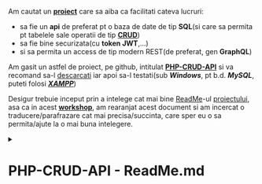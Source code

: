   Am cautat un [**proiect**](https://github.com/codemage66/PHP-CRUD-API?tab=readme-ov-file#php-crud-api) care sa aiba ca facilitati cateva lucruri:
- sa fie un **api** de preferat pt o baza de date de tip **SQL**(si care sa permita pt tabelele sale operatii de tip [**CRUD**](https://en.wikipedia.org/wiki/Create,_read,_update_and_delete))
- sa fie bine securizata(cu **token JWT**,...)
- si sa permita un access de tip modern REST(de preferat, gen **GraphQL**)

Am gasit un astfel de proiect, pe github, intitulat [**PHP-CRUD-API**](https://github.com/codemage66/PHP-CRUD-API?tab=readme-ov-file#php-crud-api) si va recomand sa-l [descarcati](https://github.com/codemage66/PHP-CRUD-API?tab=readme-ov-file#php-crud-api)  iar apoi sa-l testati(sub ***Windows***, pt b.d. ***MySQL***, puteti folosi [***XAMPP***](https://www.apachefriends.org/download.html))

Desigur trebuie inceput prin a intelege cat mai bine [ReadMe](https://github.com/codemage66/PHP-CRUD-API/blob/main/README.md)-ul [proiectului](https://github.com/codemage66/PHP-CRUD-API?tab=readme-ov-file#php-crud-api), 
asa ca in acest [**workshop**](https://github.com/stefanache/MFP-ANAF-RO/tree/main/php_scripts/CRUD_API), am rearanjat acest document si am incercat o traducere/parafrazare cat mai precisa/succinta, care sper eu o sa permita/ajute la o mai buna intelegere.

<details><summary><h1>PHP-CRUD-API - ReadMe.md</h1></summary>
<br/><hr/>
  Acest proiect poate fi lansat accesand un singur script(<b><a href="https://github.com/codemage66/PHP-CRUD-API/blob/main/api.php">api.php</a></b>).
  Acest principal-fisier, adauga un set de functii CRUD-API REST la tabelele unei b.d. <b>SQL</b>(MySQL/MariaDB,PostgreSQL,SQL-Server 
  sua chiar SQLite).
  Desigur, pt a fi rulat, trebuie mai intai sa fie incarcat pe webserver-ul nostru, ca mai apoi sa asiguram conectarea la b.d. SQL, 
  iar in final sa beneficiem de acel set complet de functii CRUD-API accesibile via REST.<br/>
  
  <i>NotaBene</i>(NB): Acest proiect-php este implementarea de referinta a unui alt proiect github-php, si anume,  <a href="https://treeql.org/"><b>TreeQL</b></a>
  <details><summary><h2>Cerinte</h2></summary>
  <br/><hr/>
     - <b>PHP 7.2</b> sau o versiune ulterioară(eu am testat pe PHP 8.3.7) cu drivere <a href="https://medium.com/@pyk_ouo/php-pdo-basic-database-crud-93dced2bc3d"><i>PDO</i></a> activate(sub <b>Windows</b>, cum am si eu, in <b>php.ini</b> trebuie sa aveti <b>extension=php_pdo_mysql.dll</b>  de/necomentat) pentru unul dintre aceste sisteme de baze de date(b.d.):<br/>
     &nbsp;&nbsp;&nbsp;&nbsp;&nbsp;- <a href="https://dev.mysql.com/doc/relnotes/mysql/5.7/en/"><b>MySQL 5.7</b></a> / <a href="https://mariadb.org/mariadb-10-0-36-now-available/"><b>MariaDB 10.0</b></a> sau o versiune ulterioară pentru caracteristici/date spațiale în MySQL<br/>
     &nbsp;&nbsp;&nbsp;&nbsp;&nbsp;- <a href="https://www.postgresql.org/download/windows/"><b>PostgreSQL 9.5</b></a> sau o versiune ulterioară cu <a href="https://www.postgresonline.com/journal/archives/358-PostGIS-2.2.0-windows-bundle-for-PostgreSQL-9.5beta2-32-and-64-bit.html"><i>PostGIS 2.2</i></a> sau o versiune ulterioară pentru caracteristici spațiale<br/>
     &nbsp;&nbsp;&nbsp;&nbsp;&nbsp;- <a href="https://www.microsoft.com/en-us/sql-server/sql-server-2017"><b>SQL-Server-2017</b></a> sau o versiune ulterioară (<a href="https://www.microsoft.com/en-us/sql-server/sql-server-2019">SQL-Server-2019</a> are și suport pentru Linux)<br/>
     &nbsp;&nbsp;&nbsp;&nbsp;&nbsp;- <a href="https://www.sqlite.org/releaselog/3_16_0.html"><b>SQLite 3.16</b></a> sau o versiune ulterioară (funcțiile spațiale <i>NU</i> sunt acceptate)<br/>   
  <hr/><br/>
  </details>
  <details><summary><h2>Instalare</h2></summary>
  <br/><hr/>
   Descarcati(download-ati) fisierul "<b><a href="https://github.com/stefanache/MFP-ANAF-RO/blob/main/php_scripts/CRUD_API/api.php">api.php</a></b>" din ultima versiune: <b>https://github.com/mevdschee/php-crud-api/releases/latest</b> ,<br/>
   sau direct din : <b>https://raw.githubusercontent.com/mevdschee/php-crud-api/main/api.php</b>

   Aceasta este o aplicație cu un/intr-un  singur fișier("<b>api.php</b>")! Încarcă [„api.php”](https://github.com/codemage66/PHP-CRUD-API/blob/main/api.php) undeva(pt XAMPP, fișierul "<b>api.php</b>" se salveaza/incarca in directorul C:\xampp\htdocs\PHP-CRUD-API\) și apoi bucură-te de rulare!

   Pentru dezvoltarea locală, fara a folosi un webserver/cadru specializat(cum este XAMPP), puteți rula serverul-web/webserverul încorporat al lui PHP:
   
      php -S localhost:8080
   
   Testați scriptul deschizând in browserl dvs(ex. Chrome) următoarea adresă URL:

      http://localhost:8080/api.php/records/posts/1
      
   Nu uitați să modificați configurația din partea de jos a fișierului.

   Alternativ, puteți integra acest proiect în cadrul webserver ales de dvs., consultați:
   
   - [API-ul REST automat pentru Laravel](https://tqdev.com/2019-automatic-rest-api-laravel)
   - [API-ul REST automat pentru Symfony 4](https://tqdev.com/2019-automatic-rest-api-symfony)
   - [API-ul REST automat pentru SlimPHP 4](https://tqdev.com/2019-automatic-api-slimphp-4)

  În toate aceste integrări, este folosit [Composer](https://getcomposer.org/), pentru a încărca acest proiect ca o dependența.<br/>
  Pentru persoanele care nu folosesc Composer ca builder/instalator a fost furnizat fisierul ["api.include.php"](https://github.com/codemage66/PHP-CRUD-API/blob/main/api.include.php)<br/>
  Acest fișier conține totul din fisierul [„api.php”](https://github.com/codemage66/PHP-CRUD-API/blob/main/api.php), cu excepția configurației de la [„src/index.php”](https://github.com/codemage66/PHP-CRUD-API/blob/main/src/index.php) și poate fi folosit de funcția [„include”](https://www.php.net/manual/en/function.include.php) a PHP-ului.<br/>

  Insa, inainte de toate trebuie 
  
  - creata baza de date( in **MySQL** in cazul meu; numele b.d. este [***php_crud_api_db***](https://github.com/stefanache/MFP-ANAF-RO/blob/main/php_scripts/CRUD_API/php_crud_api_db.sql)), 
  - apoi, trebuie modificat in api.php( trebuie verificate configurarea b.d...cititi cu atentie capitolul urmator intitulat [***Configurare***](https://github.com/stefanache/MFP-ANAF-RO/blob/main/php_scripts/CRUD_API/ReadMe.md#configurare)) si 
  - in final trebuie rulat batch-ul(creat de mine) [**_RUN.bat**](https://github.com/stefanache/MFP-ANAF-RO/blob/main/php_scripts/CRUD_API/_RUN.bat)(consultati si/cu **phpinfo()** din ***index.php***, sa vedeti daca suportul **PDO**,din ***php.ini*** este activat?!).

Linia de comanda **composer install** din [**_RUN.bat**](https://github.com/stefanache/MFP-ANAF-RO/blob/main/php_scripts/CRUD_API/_RUN.bat) va instala toate librariile/**dependentele** de care depinde acest api intr-un director denumit **vendor**

[**Composer**](https://programam.ro/posts/view/ce-este-composer) va citi fisierul [***composer.json/composer.phare***](https://github.com/stefanache/MFP-ANAF-RO/blob/main/php_scripts/CRUD_API/composer.json) pentru a stii ca anume **dependente(librarii,tools-uri...)** trebuiesc instalate pt acest **PHP-CRUD-API**.

In acest fisier de configurare, [***composer.json/composer.phare***](https://github.com/stefanache/MFP-ANAF-RO/blob/main/php_scripts/CRUD_API/composer.json), veti vedea/intalni/observa ca aveti niste **keywords** / [**cuvinte-cheie**](https://www.invata-programare.ro/index.php/article/discutii-despre-composerjson-si-composerlock);

Desi aceste "keywords/tags/labels/topics", sunt doar niste meta-informatii(au caracter pur informal, ele-neavand un rol activ in instalare) totusi veti putea afla ce suport ofera sau daca vreti nuanteaza suportul instalarii, oferind informatii utile despre sistemele de baze de date suportate(in cazul meu **MySQL**) sau daca ofera suport pt swagger, openapi, s.a.m.d.

Sau daca vreti, intr-un sens mai larg, sau d.p.d.v conceptual, aceste cuvinte pot sa va focuseze atentia ori sa va duca cu gandul la/catre anumite subiecte/teorii/standarde-cheie care au legatura cu acest proiect...( a se urmari si sectiunea de [**Configurare**](https://github.com/stefanache/MFP-ANAF-RO/blob/main/php_scripts/CRUD_API/ReadMe.md#configurare))

  <hr/><br/>
  </details>  
  <details><summary><h2>Configurare</h2></summary>
  <br/><hr/><pre>
   In partea de jos a fișierului [„api.php”](https://github.com/stefanache/MFP-ANAF-RO/blob/main/php_scripts/CRUD_API/api.php) 
   trebuie sa editati liniile de mai jos(si sa inlocuiti ****xxx*** cu datele dvs concrete, de conectare la b.d. MySQL:  
      $config = new Config([
          'username' => 'xxx',
          'password' => 'xxx',
          'database' => 'xxx',
      ]);
      Dupa editare/modificare aceaste linii ar putea arata astfel:
      $config = new Config([
          'username' => 'root',
          'password' => '',
          'database' => 'php_crud_api_db',
      ]); </pre> 
Acestea sunt toate opțiunile de configurare și valoarea lor implicită între paranteze:<br/>
    
 - „driver”: mysql, pgsql, sqlsrvsau sqlite( implicit mysql)
 - „address”: numele de gazdă (sau numele fișierului) al serverului bazei de date ( implicit localhost)
 - „port”: portul TCP al serverului de baze de date (valoarea implicita a portului este cea aferenta driverului implicit: well-known ports)
 - „username”: numele de utilizator al utilizatorului care se conectează la baza de date (fără implicit)
 - „password”: parola utilizatorului care se conectează la baza de date (nu exista o valoare implicita)
 - „database”: baza de date la care se face conectarea (nu exista valoare implicita)
 - „command”: ​​SQL suplimentar pentru a inițializa conexiunea la baza de date (implicit nici-un SQL)
 - „tables”: listă separată prin virgulă de tabele de publicat (implicit la „all”)
 - „mapping”: listă separată prin virgulă de mapări de tabel/coloană (fără harta/asociere/mapare)
 - „geometrySRID”: <a href="https://en.wikipedia.org/wiki/Spatial_reference_system">SRID</a> asumat la conversia din WKT în geometrie ( implicit 4326)
 - „middlewares”: Listă de middleware de încărcat ( implicit <a href="https://en.wikipedia.org/wiki/Cross-origin_resource_sharing">CORS</a>)
 - „controlere”: Listă de controlere de încărcat ( records,geojson,openapi,status)
 - „customControllers”: Lista de controlere personalizate de utilizator de încărcat (fără implicit)
 - „openApiBase”: informații despre <a href="https://en.wikipedia.org/wiki/Open_API">OpenAPI</a> ( {"info":{"title":"PHP-CRUD-API","version":"1.0.0"}})
 - „cacheType”: TempFile, Redis, Memcache, Memcachedsau NoCache( implicit TempFile)
 - "cachePath": calea/adresa cache-ului (implicit în directorul temporar al sistemului)
 - „cacheTime”: numărul de secunde în care memoria cache este validă ( implicit 10)
 - „jsonOptions”: Opțiuni utilizate pentru codificarea JSON ( JSON_UNESCAPED_UNICODE)
 - „debug”: afișați erorile în anteturile „X-Exception” ( implicit false)
 - „basePath”: calea de bază URI a API-ului (în mod implicit valoarea este determinată folosind PATH_INFO )

Toate aceste opțiuni de configurare sunt disponibile și ca variabile de mediu.<br/><br/> 
Scrieți opțiunea de configurare cu majuscule, un prefix „PHP_CRUD_API_” și liniuțe de subliniere pentru <br/>despărțiri de cuvinte, de exemplu:<pre>
PHP_CRUD_API_DRIVER=mysql
PHP_CRUD_API_ADDRESS=localhost
PHP_CRUD_API_PORT=3306
PHP_CRUD_API_DATABASE=php-crud-api
PHP_CRUD_API_USERNAME=php-crud-api
PHP_CRUD_API_PASSWORD=php-crud-api
PHP_CRUD_API_DEBUG=1

Variabilele de mediu(setate in shell/cmd.exe sau in .bat: set PHP_CRUD_API_ADDRESS=127.0.0.1) au prioritate față de <br/>configurarile din cadrul sursei-PHP(<a href="https://github.com/codemage66/PHP-CRUD-API/blob/main/php_scripts/CRUD_API/api.php">api.php</a>).
    
 <hr/><br/>
  </details>
  <details><summary><h2>Limitari</h2></summary>
  <br/><hr/>
    
    Aceste limitări și constrângeri se aplică astfel/pentru:
    
     - Cheile primare, care ar trebui să fie fie cu incrementare automată (de la 1 la 2^53) fie UUID
     - Cheile primare și străine compozite nu sunt acceptate
     - Scrierile (tranzacțiile) complexe nu sunt acceptate
     - Interogările complexe care apelează funcții (cum ar fi „concat” sau „sum”) nu sunt acceptate
     - Baza de date trebuie să susțină și să definească constrângeri de cheie străină
     - SQLite nu poate avea chei primare de incrementare automată(autoincrementare) tastate bigint
     - SQLite nu acceptă modificarea coloanelor din tabel (structurii) 

***OBS***:<br/>
- <b>UUID</b> i.e <a href="https://en.wikipedia.org/wiki/Universally_unique_identifier"><b>Universally Unique ID(entifier)</b></a>
- <a href="https://en.wikipedia.org/wiki/SQLite"><b>SQLite</b></a> - un motor de baze de date SQL, bazat pe/orientat catre  fisier
  <hr/><br/>
  </details>
  <details><summary><h2>Caracteristici</h2></summary>
  <br/><hr/>
Sunt acceptate/dispune de următoarele facilitati/caracteristici(features):

 - Instalare <a href="https://en.wikipedia.org/wiki/Composer_(software)">Composer</a> sau un singur fișier PHP, ușor de implementat.
 - Cod foarte mic, ușor de adaptat și întreținut
 - Suportă variabile <a href="https://en.wikipedia.org/wiki/POST_(HTTP)">POST</a> ca intrare (x-www-form-urlencoded)
 - Acceptă un <a href="https://wiki.rptools.info/index.php/JSON_Object">obiect JSON</a> ca intrare
 - Acceptă o <a href="https://wiki.rptools.info/index.php/JSON_Array">matrice JSON</a> ca intrare (inserare in/de lot[uri] de date)
 - Dezinfectați și validați intrarea folosind reguli de tip și apeluri inverse
 - Sistem de permisiuni pentru baze de date, tabele, coloane si inregistrari
 - Sunt acceptate modelele de baze de date cu mai multe locatari unice și multiple
 - Suport <a href="https://en.wikipedia.org/wiki/Cross-origin_resource_sharing">CORS</a> pentru mai multe domenii pentru solicitări între domenii
 - Suport pentru citirea rezultatelor unite din mai multe tabele
 - Căutați asistență pe mai multe criterii
 - Paginare, sortare, lista de top N și selecție coloane
 - Detectarea relației cu rezultate imbricate (belongsTo, hasMany și <a href="https://en.wikipedia.org/wiki/Many-to-many_(data_model)">HABTM</a>)
 - Suport pentru increment atomic prin PATCH (pentru contoare)
 - Câmpuri binare acceptate cu codificare <a href="https://en.wikipedia.org/wiki/Base64">base64</a>
 - Câmpuri și filtre spațiale/GIS acceptate cu <a href="https://libgeos.org/specifications/wkt/">WKT</a> și <a href="https://libgeos.org/specifications/geojson/">GeoJSON</a>
 - Maparea(asocierea) numelor de tabele și coloane pentru a susține sistemele vechi
 - Generați documentație API folosind instrumente <a href="https://en.wikipedia.org/wiki/Open_API">OpenAPI</a>
 - Autentificare prin cheie API, token <a href="https://en.wikipedia.org/wiki/JSON_Web_Token">JWT</a> sau nume de utilizator/parolă
 - Parametrii conexiunii la baza de date pot depinde de autentificare
 - Suport pentru citirea structurii bazei de date în <a href="https://en.wikipedia.org/wiki/JSON">JSON</a>
 - Suport pentru modificarea structurii bazei de date folosind punctul final <a href="https://en.wikipedia.org/wiki/REST">REST</a>(REST endpoint)
 - Middleware-ul de îmbunătățire a securității este inclus
 - Conform standardului <a href="https://en.wikipedia.org/wiki/PHP_Standard_Recommendation">PSRn[n]</a>: PSR-4, PSR-7, PSR-12, PSR-15 și PSR-17   
  <hr/><br/>
  </details>
  <details><summary><h2>Proiecte si portari conexe</h2></summary>
  <br/><hr/>
Proiecte conexe(legate/utilizate/sursa de inspiratie pt. acest proiect):

 - <a href="https://github.com/nik2208/php-crud-api-quick-start"><b>PHP-CRUD-API Quick Start</b></a>: Un fișier de scriere docker personalizabil, gata de utilizare, care include PHP-CRUD-API.
 - <a href="https://thipages.github.io/jca-filter/#"><b>PHP-CRUD-API filter generator</b></a>: O bibliotecă JavaScript care creează filtre PHP-CRUD-API din expresii.
 - <a href="https://github.com/thipages/js-crud-api"><b>JS-CRUD-API</b></a> : O bibliotecă client JavaScript pentru API-ul PHP-CRUD-API
 - <a href="https://github.com/mevdschee/php-api-auth"><b>PHP-API-AUTH</b></a> : script PHP cu un singur fișier care este un furnizor de autentificare pentru PHP-CRUD-API
 - <a href="https://github.com/mevdschee/php-crud-ui"><b>PHP-CRUD-UI</b></a> : Script PHP cu un singur fișier care adaugă o interfață de utilizare la un proiect PHP-CRUD-API.
 - <a href="https://github.com/mevdschee/php-crud-admin"><b>PHP-CRUD-ADMIN</b></a> : Script PHP cu un singur fișier care adaugă o interfață de administrare a bazei de date la un proiect PHP-CRUD-API.
 - <a href="https://github.com/mevdschee/php-sp-api"><b>PHP-SP-API</b></a> : Script PHP cu un singur fișier care adaugă un API REST la o bază de date SQL.
 - <a href="https://github.com/scriptPilot/dexie-mysql-sync"><b>dexie-mysql-sync</b></a> : Sincronizare între IndexedDB local și baza de date MySQL.
 - <a href="https://github.com/nkappler/ra-data-treeql"><b>ra-data-treeql</b></a> : pachet NPM care oferă un <a href="https://marmelab.com/react-admin/DataProviderIntroduction.html">Data Provider</a>(furnizor de date) pentru <a href="https://marmelab.com/react-admin/">React Admin</a> .
 - <a href="https://github.com/scriptPilot/vueuse/"><b>scriptPilot/vueuse</b></a> : Vue <a href="https://vuejs.org/guide/reusability/composables.html">Composables</a> în plus față de <a href="https://vueuse.org/">VueUse.org</a> (care acceptă PHP-CRUD-API).
 - <a href="https://github.com/scriptPilot/add-php-backend"><b>scriptPilot/add-php-backend</b></a> : Adăugați MySQL, phpMyAdmin și PHP-CRUD-API în mediul dumneavoastră de dezvoltare.
 - <a href="https://github.com/nlware/vue-crud-ui"><b>VUE-CRUD-UI</b></a> : un singur fișier script Vue.js care adaugă o interfață de utilizare la un proiect PHP-CRUD-API.

Există și portari ale acestui script în:

 - <a href="https://github.com/dranih/go-crud-api">Go-CRUD-API</a> (lucrare în curs de elaborare)
 - <a href="https://github.com/kolchagov/java-crud-api">Java JDBC de Ivan Kolchagov</a> (v1)
 - <a href="https://github.com/mevdschee/java-crud-api/tree/master/full">Java Spring Boot + jOOQ</a> (v2: lucru în curs)
  
Există, de asemenea, portari ale acestui script, drept dovadă de concept,  care acceptă doar funcționalitatea REST-CRUD de bază în: <br/>
[PHP](https://github.com/mevdschee/php-crud-api/blob/master/extras/core.php) , [Java](https://github.com/mevdschee/java-crud-api/blob/master/core/src/main/java/com/tqdev/CrudApiHandler.java) , [Go](https://github.com/mevdschee/go-crud-api/blob/master/api.go) , [C# .net core](https://github.com/mevdschee/core-data-api/blob/master/Program.cs) , [Node.js](https://github.com/mevdschee/js-crud-api/blob/master/app.js) și [Python](https://github.com/mevdschee/py-crud-api/blob/master/api.py) .   
   <hr/><br/>
  </details>
  <details><summary><h2>Compilare - Dezvoltare - Actualizarea dependentelor</h2></summary>
  <br/><hr/>
  <details><summary><h3>Compilare</h3></summary>
  <br/><hr/>
Puteți <b>instala</b> toate dependențele acestui proiect, folosind <a href="https://github.com/stefanache/MFP-ANAF-RO/blob/main/php_scripts/CRUD_APIinstall.php">install.php</a>, in următoarea comandă:

    php install.php

Puteți <b>compila</b> toate fișierele într-un singur fișier  "<a href="https://github.com/codemage66/PHP-CRUD-API/blob/main/api.php">api.php</a>", folosind <a href="https://github.com/stefanache/MFP-ANAF-RO/blob/main/php_scripts/CRUD_API/build.php">buid.php</a>, in comanda urmatoare:

    php build.php
    
Rețineți că nu puteti sa utilizați ***compilarea*** atunci când **integrați** acest proiect într-un<br/> 
alt proiect sau cadru (puteti sa utilizați, în schimb, <a href="https://getcomposer.org/"><b>Composer</b></a>).   
  <hr/><br/>
  </details>
  <details><summary><h3>Dezvoltare</h3></summary>
  <br/><hr/>
Puteți accesa codul necompilat la adresa-URL:

    http://localhost:8080/src/records/posts/1

Codul necompilat se află în directoarele <a href="https://github.com/stefanache/MFP-ANAF-RO/tree/main/php_scripts/CRUD_API/src/Tqdev/PhpCrudApi">"src"</a> și <a href="https://github.com/stefanache/MFP-ANAF-RO/tree/main/php_scripts/CRUD_API/vendor">"vendor"</a>.<br/>
Directorul <a href="https://github.com/stefanache/MFP-ANAF-RO/tree/main/php_scripts/CRUD_API/vendor">„vendor”</a> conține dependențele.
  <hr/><br/>
  </details>
  <details><summary><h3>Actualizare dependentelor</h3></summary>
  <br/><hr/>
Puteți <b>actualiza</b> toate dependențele acestui proiect, folosind <a href="https://github.com/stefanache/MFP-ANAF-RO/blob/main/php_scripts/CRUD_API/update.php">update.php</a>, in următoarea comandă:

    php update.php

Acest script va instala și rula [Composer](https://getcomposer.org/) pentru a actualiza/rezolva dependențele.   
  <hr/><br/>
  </details>   
  <hr/><br/>
  </details>

  <details><summary><h2>TreeQL, un GraphQL pragmatic</h2></summary>
  <br/><hr/>

[TreeQL](https://treeql.org/) vă permite să creați un „arbore”/o arborescenta de obiecte JSON pe baza structurii bazei de date SQL (relații) și a interogării dvs.

Se bazează vag/oarecum pe standardul ***REST*** și, de asemenea, este inspirat de ***json:api***.

  <details><summary><h3>CRUD + List</h3></summary>
  <br/><hr/>
Exemplul de tabel de postări, <b>posts</b>  are doar câteva câmpuri(coloane):

    posts  
    =======
    id     
    title  
    content
    created

Operațiiunile <b>CRUD</b>(<b>C</b>reate <b>R</b>ead <b>U</b>pdate <b>D</b>elete), impreuna cu(<b>+</b>) operatiunea <b>List</b>, de mai jos, acționează asupra acestui tabel( <b>posts</b>).

  <details><summary><h4>Creare(Create)</h4></summary>
  <br/><hr/>
Dacă doriți să <b>creați</b> o înregistrare(desigur o inregistrare noua / care <b>nu</b> exista in baza de date), <br/>
cererea-REST poate fi scrisă în format URL ca:

    POST /records/posts

Trebuie să trimiteți un corp/intrare(<b>JSON-payload)</b>) care să conțină:
    
    {
        "title": "Black is the new red",
        "content": "This is the second post.",
        "created": "2018-03-06T21:34:01Z"
    }

Și va returna valoarea cheii primare(<b>id</b>-ul i.e identificatorul inregistrarii/randului) a înregistrării nou create:

    2  

  <hr/><br/>
  </details>
  <details><summary><h4>Citire(Read)</h4></summary>
  <br/><hr/>
Pentru a <b>citi</b> o înregistrare(<i>xexistenta deja in baza de date</i>) din acest tabel, cererea poate fi scrisă în format URL ca:

    GET /records/posts/1

Unde „1” este valoarea cheii primare a înregistrării(<b>id</b>) pe care doriți să o <b>citiți</b>.<br/> 
Se va întoarce urmatorul rezultat/iesire(<b>JSON-result</b>):

    {
        "id": 1
        "title": "Hello world!",
        "content": "Welcome to the first post.",
        "created": "2018-03-05T20:12:56Z"
    }

La operațiunile de **citire** puteți aplica/utiliza alăturari/reuniuni(**joins**).   
  <hr/><br/>
  </details>
  <details><summary><h4>Actualizare/Modificare(Update)</h4></summary>
  <br/><hr/>
Pentru a <b>actualiza</b> o înregistrare(existenta deja in baza de date) în acest tabel(<b>posts</b>), cererea(REST-query),<br/> poate fi scrisă în format URL ca:

  PUT /records/posts/1

Unde „1” este valoarea cheii primare(<b>id</b>-ul) a înregistrării(<i>existenta deja in baza de date</i>) pe care doriți să o actualizați.<br/> 
Trimiteți ca corp/intrare(<b>JSON-payload</b>):

    {
        "title": "Adjusted title!"
    }

Aceasta ajustează/modifică/<b>actualizează</b> titlul postării si/iar valoarea returnată este <b>numărul de rânduri</b> care sunt afectate/setate/actualizate:

    1
   
  <hr/><br/>
  </details> 
  <details><summary><h4>Stergere(Delete)</h4></summary>
  <br/><hr/>
Dacă doriți să <b>ștergeți</b> o înregistrare(<i>deja existenta</i> si identificata prin <b>id</b>-ul <b>1</b>) din acest tabel,<br/> 
cererea poate fi scrisă în format URL ca:

    DELETE /records/posts/1

Și va returna ca iesire, <b>numărul de rânduri</b> șterse/afectate:

    1

Dupa aceasta operatiune inregistrarea/randul cu **id**-ul <b>1</b> **nu** va mai exista in baza de date(in cazul meu **MySQL**).
  <hr/><br/>
  </details>
  <details><summary><h4>Listare(List)</h4></summary>
  <br/><hr/>
Pentru a vedea/consulta/<b>lista</b> înregistrările din acest tabel(<b>posts</b>), cererea poate fi scrisă în format URL ca:

    GET /records/posts

Se va întoarce ca rezultat/iesire(<b>JSON-result</b>):

    {
        "records":[
            {
                "id": 1,
                "title": "Hello world!",
                "content": "Welcome to the first post.",
                "created": "2018-03-05T20:12:56Z"
            }
        ]
    }

În operațiunile de <b>listare</b> puteți aplica filtre(<b>filters</b>: where...) și alăturari/reuniri cu alte tabele(<b>joins</b>).   
  <hr/><br/>
  </details>  
  <hr/><br/>
  </details>
  <details><summary><h3>Filtrarea</h3></summary>
  <br/><hr/>
  <details><summary><h4>Filtre</h4></summary>
  <br/><hr/>
<b>Filtrele</b> oferă funcționalitate de <b>căutare</b>, în apelurile de listă, folosind parametrul <b>„filter”</b>.<br/> 
Trebuie să specificați numele coloanei/campului, o virgulă, tipul de potrivire(verbul/operatorul), o altă virgulă și valoarea campului<br/> pe care doriți să o filtrați.<br/><br/> 
Acestea sunt tipurile de potrivire/cautare acceptate:

 - „cs”: conține șir (șirul conține valoare)
 - "sw": începe cu (șirul începe cu valoare)
 - "ew": termina cu (șir se termină cu valoare)
 - „eq”: egal (șirul sau numărul se potrivește exact)
 - "lt": mai mic decât (numărul este mai mic decât valoarea)
 - „le”: mai mic sau egal (numărul este mai mic sau egal cu valoarea)
 - „ge”: mai mare sau egal (numărul este mai mare sau egal cu valoarea)
 - „gt”: mai mare decât (numărul este mai mare decât valoarea)
 - „bt”: între (numărul este între două valori separate prin virgulă)
 - „in”: în (numărul sau șirul se află într-o listă de valori separată prin virgulă)
 - „is”: este nul (câmpul conține valoarea „NULL”)

Puteți anula/<b>nega</b> toate filtrele adăugând un caracter <b>„n”</b>, astfel încât <i>„eq”</i> să devină <b>„neq”</b>.<br/>
Exemple de utilizare a filtrelor sunt:

    GET /records/categories?filter=name,eq,Internet
    GET /records/categories?filter=name,sw,Inter
    GET /records/categories?filter=id,le,1
    GET /records/categories?filter=id,ngt,1
    GET /records/categories?filter=id,bt,0,1
    GET /records/categories?filter=id,in,0,1

Ieșirea(<b>JSON-result</b>) poate arata astfel:

    {
        "records":[
            {
                "id": 1
                "name": "Internet"
            }
        ]
    }

În secțiunea următoare([Filtre multiple](https://github.com/stefanache/MFP-ANAF-RO/blob/main/php_scripts/CRUD_API/ReadMe.md#filtre-multiple)), vom aprofunda modul în care puteți aplica mai <b>multe</b> filtre într-un singur apel de listă/listare.   
  </pre><hr/><br/>
  </details>
  <details><summary><h4>Filtre multiple</h4></summary>
  <br/><hr/>
Filtrele pot fi aplicate prin repetarea parametrului „filter” din URL. De exemplu, următoarea adresă URL:

    GET /records/categories?filter=id,gt,1&filter=id,lt,3

va solicita toate categoriile „unde id > 1 și id < 3”. Dacă doriți „unde id = 2 SAU unde id = 4”, ar trebui să scrieți:

    GET /records/categories?filter1=id,eq,2&filter2=id,eq,4

După cum vedeți, am adăugat un număr la parametrul „filter” pentru a indica faptul că ar trebui aplicat „SAU” în loc de „ȘI”(operatorul logic implicit al filtrarilor/filtrelor succesive). <br/>
Rețineți că puteți, de asemenea, să repetați „filter1” și să creați un „ȘI” (imbricat/inclus) într-un „SAU” (ceva de genul ... filter1=id,gt,1&filter1=id,lt,3&filter2=id,eq,4). <br/>
Deoarece puteți merge, de asemenea, cu un nivel mai adânc(al arborelui logic/de logica) prin adăugarea unei litere (a-f), puteți crea aproape orice arbore de condiții rezonabil de complex.

Atentie la simbolul <b>&</b> din cererea-REST-URL: acesta <b>nu</b> apartine filtrului-SQL(deci nu are rolul unui SI-logic), ci este plasat/are rolul de/pt a <b>inlantui</b> un sir de parametrii in/dintr-o lista-URL de astfel de parametrii-URL(cu alte cuvinte este un separator intre elementele unei liste de parametrii transmisi endpoint-ului-REST).

<b>NB</b>: Puteți filtra numai pe tabelul solicitat (nu pe toate/alte tabelele incluse/din b.d.) și filtrele sunt aplicate numai pentru apelurile pe listă/listare. 
  <hr/><br/>
  </details>
  <hr/><br/>
  </details>  
  <details><summary><h3>Selectia coloanelor</h3></summary>
  <br/><hr/>
În mod implicit, toate coloanele sunt <b>selectate</b>. <br/>
Cu parametrul <b>„include”</b> puteți selecta anumite coloane.<br/>
Puteți folosi un punct(<b>.</b>) pentru a separa numele tabelului de numele coloanei. <br/>
Mai multe coloane trebuie separate prin virgulă(<b>„,”</b>).<br/>
Un asterisc (<b>„*"</b>) poate fi folosit ca wildcard pentru a indica "toate coloanele". <br/>
Similar cu „include”, puteți utiliza parametrul <b>„exclude”</b> pentru a elimina anumite coloane:

    GET /records/categories/1?include=name
    GET /records/categories/1?include=categories.name
    GET /records/categories/1?exclude=categories.id

Ieșire:

      {
          "name": "Internet"
      }

<b>NB</b>: <br/>Coloanele care sunt folosite pentru a include entități asociate sunt adăugate automat și nu pot fi lăsate în afara ieșirii.   
  <hr/><br/>
  </details>
  <details><summary><h3>Sortarea(order by)</h3></summary>
  <br/><hr/>
Cu parametrul <b>„order”</b> puteți sorta/ordona.<br/> 
În mod implicit, sortarea este în ordine crescătoare(<b>„asc”</b>), dar prin specificarea <b>„desc”</b> aceasta poate fi inversată:

    GET /records/categories?order=name,desc
    GET /records/categories?order=id,desc&order=name

Ieșire:

      {
          "records":[
              {
                  "id": 3
                  "name": "Web development"
              },
              {
                  "id": 1
                  "name": "Internet"
              }
          ]
      }

<b>NB</b>:<br/> 
Puteți sorta pe mai multe câmpuri/coloane utilizând mai mulți parametri de „order”. 
Nu puteți ordona pe coloane unite(joined).  
  <hr/><br/>
  </details> 
  <details><summary><h3>Limita parametrului "size"</h3></summary>
  <br/><hr/>
Parametrul dimensiune/<b>„size”</b> limitează numărul de înregistrări returnate. <br/>
Acesta poate fi folosit pentru primele N liste împreună cu parametrul „ordine” (utilizați ordinea descrescătoare).

    GET /records/categories?order=id,desc&size=1

Ieșire:

      {
          "records":[
              {
                  "id": 3
                  "name": "Web development"
              }
          ]
      }

<b>NB</b>: 
Dacă doriți să aflați și numărul total de înregistrări, poate doriți să utilizați parametrul „page”.   
  <hr/><br/>
  </details> 
  <details><summary><h3>Paginatia/Paginarea(page)</h3></summary>
  <br/><hr/>
Parametrul <b>„page”</b> deține/retine/specifica pagina solicitată.<br/>
Dimensiunea/Valoarea <b>implicită</b> a paginii este <b>20</b>, dar poate fi ajustată (de exemplu, la <b></b>50</b>).

    GET /records/categories?order=id&page=1
    GET /records/categories?order=id&page=1,50

Ieșire:

      {
          "records":[
              {
                  "id": 1
                  "name": "Internet"
              },
              {
                  "id": 3
                  "name": "Web development"
              }
          ],
          "results": 2
      }

Elementul de iesire <b>„results”</b>/rezutate deține/retine/stocheaza/specifica <b>numărul total de înregistrări/randuri</b> din tabel, care ar fi returnat dacă nu s-ar folosi nicio paginare.

<b>NB</b>: <br/>
Deoarece paginile care nu sunt ordonate nu pot fi paginate, paginile vor fi ordonate implicit după cheia primară(in acest caz, cheia primara a tabelei <b>categories</b> este coloana/campul <b>id</b> care identifica in mod unic fiecare rand/inregistrare).

  <hr/><br/>
  </details> 
  <details><summary><h3>Reunirile/Alaturarile/Imbinarile de tabele(Joins)</h3></summary>
  <br/><hr/>
Să presupunem că aveți un tabel de postări(<b>posts</b>) care conțin comentarii (efectuate de catre utilizatori) iar postările pot avea etichete.

    posts    comments  users     post_tags  tags
    =======  ========  =======   =========  ======= 
    id       id        id        id         id
    title    post_id   username  post_id    name
    content  user_id   phone     tag_id
    created  message

Când doriți să enumerați/listati <b>postări cu utilizatorii și etichetele lor</b>, puteți solicita sa se listeze folosind două căi de „arborescenta” relationala:

    posts -> comments  -> users
    posts -> post_tags -> tags

Aceste căi au aceeași rădăcină(tabelul <b>posts</b>) și această solicitare de listare a postarilor, poate fi scrisă în format URL ca:

    GET /records/posts?join=comments,users&join=tags

Aici vi se permite să omiteți(sa nu faceti referire la acesta/sa nu utilizati) tabelul intermediar(<b>post_tags</b>) care leagă postările(<b>posts</b>) de etichete(<b>tags</b>).<br/>
În acest exemplu, vedeți toate cele trei tipuri de relații de tabel (<b>hasMany</b>, <b>belongsTo</b> și <b>hasAndBelongsToMany</b>) în vigoare/folosite:

        „postarea” are                  mai multe „comentarii”    (relatie de tip "hasMany"             1:M)
    iar „comentariul”     aparține      unui       „utilizator”   (relatie de tip "belongsTo"           1:1)
        „postarea” are și aparține      mai multor „etichete”     (relatie de tip "hasAndBelongsToMany" M:M)

Acest lucru poate duce la următoarele date-JSON listate:

    {
        "records":[
            {
                "id": 1,
                "title": "Hello world!",
                "content": "Welcome to the first post.",
                "created": "2018-03-05T20:12:56Z",
                "comments": [
                    {
                        id: 1,
                        post_id: 1,
                        user_id: {
                            id: 1,
                            username: "mevdschee",
                            phone: null,
                        },
                        message: "Hi!"
                    },
                    {
                        id: 2,
                        post_id: 1,
                        user_id: {
                            id: 1,
                            username: "mevdschee",
                            phone: null,
                        },
                        message: "Hi again!"
                    }
                ],
                "tags": []
            },
            {
                "id": 2,
                "title": "Black is the new red",
                "content": "This is the second post.",
                "created": "2018-03-06T21:34:01Z",
                "comments": [],
                "tags": [
                    {
                        id: 1,
                        message: "Funny"
                    },
                    {
                        id: 2,
                        message: "Informational"
                    }
                ]
            }
        ]
    }

Vedeți că relațiile <b>„belongsTo”</b>(<b>comments</b> -> <b>users</b>) sunt detectate și valoarea cheii externe(<b>comments.user_id</b>) este înlocuită cu obiectul referit(este inlocuit cu intregul rand/record al tabelei <b>user</b> de forma <b>{</b>...continut-rand referit <b><i>user</i></b>...</b>}</b>).<br/>
În cazul relatiilor <b>„hasMany”</b>(<b>posts</b> -> <b>comments</b>) și <b>„hasAndBelongsToMany”</b>(<b>posts</b> -> post_tags -> <b>tags</b>), numele tabelului(<b>comments</b>|<b>tags</b>) este folosit ca a o nouă proprietate pe obiectul <b>comments</b>|<b>tags</b> (obiect de forma <br/><b>[</b>...continut-randuri din tabela <b>comments</b>|<b>tags</b> care s-au referit la acest <b>post.id</b> curent: <i><b>comments</b>|<b>tags</b>.post_id -> <b>post.id</b></i> ... <b>])</b>.      
  <hr/><br/>
  </details>
  <details><summary><h3>Operatiile in lot de lucrari(Batch operations)</h3></summary>
  <br/><hr/>
Când doriți să <b>creați/adaugati</b>, să <b>citiți</b>, să <b>actualizați</b> sau să <b>ștergeți</b>, puteți specifica <b>mai multe valori ale cheii primare</b> în adresa URL.<br/>
De asemenea, trebuie să trimiteți <b>o matrice</b> în loc de un obiect în corpul solicitării pentru creare și actualizare.

Pentru a <b>citi</b> o înregistrare din acest tabel, cererea poate fi scrisă în format URL ca:

    GET /records/posts/1,2
    
Rezultatul poate fi:

      [
              {
                  "id": 1,
                  "title": "Hello world!",
                  "content": "Welcome to the first post.",
                  "created": "2018-03-05T20:12:56Z"
              },
              {
                  "id": 2,
                  "title": "Black is the new red",
                  "content": "This is the second post.",
                  "created": "2018-03-06T21:34:01Z"
              }
      ]

În mod similar, atunci când doriți să faceți o <b>actualizare</b> în lot, solicitarea în format URL este scrisă ca:

    PUT /records/posts/1,2

Unde „1” și „2” sunt valorile cheilor primare(<b>posts.id</b>) ale înregistrărilor pe care doriți să le actualizați.<br/>
Corpul(cu date de intrare, pe care le transmiteti) ar trebui să conțină același număr de obiecte ca și cheile primare în adresa URL:

    [   
        {
            "title": "Adjusted title for ID 1"
        },
        {
            "title": "Adjusted title for ID 2"
        }        
    ]

Aceasta ajustează titlurile postărilor. <br/>
Și valorile returnate sunt <b>numărul de rânduri</b> care sunt setate/afectate:

    [1,1]

Ceea ce înseamnă că au fost două operațiuni de actualizare și fiecare dintre ele avea setat/a afectat câte un(1) rând.<br/>
Operațiunile în loturi folosesc tranzacții de bază de date, astfel încât fie <b>toate reușesc</b>, fie <b>toate eșuează</b>(cele care au succes sunt anulate).<br/>
Dacă eșuează, corpul va conține lista documentelor de eroare.<br/>
În următorul răspuns, prima operație a reușit și a doua operațiune a lotului <b>a eșuatv din cauza unei <b>încălcări a integrității</b>:

    [   
        {
            "code": 0,
            "message": "Success"
        },
        {
            "code": 1010,
            "message": "Data integrity violation"
        }
    ]

Codul de stare(<bcode></b>) a răspunsului va fi întotdeauna <b>424</b> (dependență eșuată) în cazul oricărei eșecuri a uneia dintre operațiunile lot.

Pentru a <b>insera/adauga</b> mai multe înregistrări în acest tabel, cererea poate fi scrisă în format URL ca:

    POST /records/posts

Corpul(cu datele de intrare pe care le transmiteti) ar trebui să conțină o serie de înregistrări care trebuie inserate:

    [
            {
                "title": "Hello world!",
                "content": "Welcome to the first post.",
                "created": "2018-03-05T20:12:56Z"
            },
            {
                "title": "Black is the new red",
                "content": "This is the second post.",
                "created": "2018-03-06T21:34:01Z"
            }
    ]

Valoarea returnată este, de asemenea, o matrice care conține <b>cheile primare</b> ale înregistrărilor <b>nou</b> introduse:

      [1,2]

Rețineți că operațiunea batch pentru <b>DELETE</b> urmează același model ca <i>PUT</i>, dar <b>fără corp</b>.   
  <hr/><br/>
  </details>
  <details><summary><h3>Suportul datelor spatiale</h3></summary>

Pentru <b>suport spațial</b> există un set suplimentar de <b>filtre</b> care pot fi aplicate pe <b>coloanele/campurile de geometrie</b> și care încep cu un/litera „<b>s</b>”:

 - „<b>sco</b>”: spațiul conține (geometria conține o alta)
 - „<b>scr</b>”: încrucișări spațiale (geometria traversează alta)
 - "<b>sdi</b>": disjuns spațial (geometria este disjunsă de alta)
 - "<b>seq</b>": egal spațial (geometria este egală cu alta)
 - „<b>sin</b>”: intersectări spațiale (geometria intersectează alta)
 - „<b>sov</b>”: suprapuneri spațiale (geometria se suprapune pe alta)
 - „<b>sto</b>”: atingeri spațiale (geometria atinge pe altul)
 - „<b>swi</b>”: spațial în interior (geometria este în interiorul altuia)
 - "<b>sic</b>": spațial este închis (geometria este închisă și simplă)
 - „<b>sis</b>”: spațial este simplu (geometria este simplă)
 - "<b>siv</b>": spațial este valid (geometria este validă)

Aceste <b>filtre</b> se bazează pe standardele [OGC](https://ro.wikipedia.org/wiki/Open_Geospatial_Consortium) și la fel este și specificația [WKT](https://en.wikipedia.org/wiki/Well-known_text_representation_of_geometry), în care sunt reprezentate <b>coloanele/campurile de geometrie</b>.<br/>
Rețineți că [SRID](https://www.alibabacloud.com/blog/an-overview-of-srid-and-coordinate-system_597004)-ul care este presupus la conversia de la [WKT](https://en.wikipedia.org/wiki/Well-known_text_representation_of_geometry) la <b>geometrie</b> este specificat de variabila de configurare <b>geometry</b>-[SRID](https://www.gsatsolar.com/support/glossary/srid) și este implicit [4326](https://ro.wikipedia.org/wiki/EPSG_Parametru_Seturi_de_date_Geodezice) ([WGS 84](https://en.wikipedia.org/wiki/World_Geodetic_System)).    
  <details><summary><h4>GeoJSON</h4></summary>
  <br/><hr/>
Suportul <b>GeoJSON</b> este o vizualizare(deci pt metoda <b>GET</b>) <b>numai în citire</b>(deci pt operatiile <b>list</b> sau </b>read</b>) a tabelelor și înregistrărilor/randurilor în format <b></b>GeoJSON</b>. Aceste cereri sunt acceptate:

method path                  - operation - description
----------------------------------------------------------------------------------------
<b>GET</b>    <b>/geojson/{table}</b>&nbsp;&nbsp;&nbsp;&nbsp;&nbsp;&nbsp;&nbsp;&nbsp;- <b>list</b>&nbsp;&nbsp;&nbsp;&nbsp;&nbsp;&nbsp;&nbsp;&nbsp;- listeaza inregistrarile/randurile, ca o colectie de caracteristici/trasaturi(<b>GeoJSON FeatureCollection</b>)<br/>      
<b>GET</b>    <b>/geojson/{table}/{id}</b> - <b>read</b>&nbsp;&nbsp;&nbsp;&nbsp;&nbsp;- citeste o inregistrare/rand dupa cheia-primara(<b>id</b>), ca o caracteristica/trasatura(<b>GeoJSON Feature</b>)<br/>

Punctul final „<b>/geojson</b>” folosește „<b>/records</b> ”(punctul final  intern) și moștenește(poseda/are) <b>toate funcționalitățile</b>, cum ar fi îmbinările/reunirile(<a href="https://github.com/stefanache/MFP-ANAF-RO/blob/main/php_scripts/CRUD_API/ReadMe.md#reunirilealaturarileimbinarile-de-tabelejoins"><b>joins</b></a>) și <a href="https://github.com/stefanache/MFP-ANAF-RO/blob/main/php_scripts/CRUD_API/ReadMe.md#filtrarea"><b>filtrele</b></a>.<br/>
De asemenea, acceptă un parametru „<b>geometry</b>” pentru a indica denumirea <b>coloanei de geometrie</b>, în cazul în care tabelul are mai multe.<br/>
Pentru vizualizările hărții acceptă parametrul „<b>bbox</b>”(dreptunghiul de incadrare), în care puteți specifica coordonatele coltului din stânga sus și a coltului din dreapta jos (separate prin virgulă: "<b>,</b>").<br/>
Următoarele <b>tipuri de geometrie</b> sunt acceptate de implementarea <b>GeoJSON</b>:
 
 - <b>Punct</b>
 - <b>MultiPoint</b>
 - <b>LineString</b>
 - <b>MultiLineString</b>
 - <b>Poligon</b>
 - <b>Multipoligon</b>

Funcționalitatea <b>GeoJSON</b> este <b>activată</b> în mod <i><b>implicit</b></i>, dar poate fi <b>dezactivată</b> folosind configurația „<i><b>controllers</b></i>”.   
  <hr/><br/>
  </details>   
  <hr/><br/>
  </details>   
  <hr/><br/>
  </details>   
  <details><summary><h2>Maparea/Asocierea denumirilor(pt sistemele mai vechi cum ar fi WP)</h2></summary>
  <br/><hr/>
Pentru a sprijini crearea unui <b>API</b>(cum este acest proiect), pentru (o/acea parte a) sistemului moștenit (deci mai vechi, cum ar fi api-ul WP/Wordpress), poate doriți să mapați/asociati denumirile tabelelor și coloanelor(deoarece nu le puteți îmbunătăți fără o schimbare, de nedorit, a software-ului WP), în timp ce denumirea ar putea avea nevoie de/trebuie sa aiba unele îmbunătățiri(pentru consecvență in/de denumire).<br/>
Configurația/Configurarea vă permite să redenumiți/asociati tabelele și coloanele cu o listă de mapări/asocieri(separate de/prin virgulă: "<b>,</b>"), mapari/asocieri care la randul acestora sunt despărțite cu un semn egal("<b>=</b>"), astfel:

    'mapping' => 'wp_posts=posts,wp_posts.ID=posts.id',

Acest exemplu specific va expune/echivala/asocia/arata tabelul "<b>wp_posts</b>" la/ca un punct-final "<b>posts</b>" (în loc de "<b>wp_posts</b>") și coloana "<b>ID</b>" din acelasi tabel, va fi expusă ca/la o proprietate denumita "<b>id</b>" (deci expune cu/în litere mici: "<b>id</b>"  - în loc de -   litere mari: "<b>ID</b>").

<b>NB</b>:<br/>
Deoarece aceste două mapări/asocieri/echivalări(separate de "<b>,</b>") se <b>suprapun</b>, prima mapare(mai puțin specifică) poate fi <b>omisă</b>(asadar, prima asociere/egalitate nu aduce ceva nou/in plus fată de următoarea asociere/egalitate, astfel incat aceasta poate lipsi, deoarece cu usurintă si in mod automat, această prima asociere, se subintelege sau poate fi dedusă).   
  <hr/><br/>
  </details>
  <details><summary><h2>Intermediere(Middleware)</h2></summary>
  <br/><hr/>
  <details><summary><h3>Intermediari/Mijlocitori/Brokeri/Proxy-uri pt/de suport(Middlewares)</h3></summary>
  <br/><hr/><pre>    
Puteți activa următorul <b>middleware</b> folosind parametrul de configurare „<b>middlewares</b>”:<br/>

 - „<b>firewall</b>”: Limitați accesul la anumite adrese <a href="https://en.wikipedia.org/wiki/IP_address">IP</a>
 - „<b>sslRedirect</b>”: Forțați conexiunea prin <a href="https://ro.wikipedia.org/wiki/HTTPS">HTTPS</a> în loc de <a href="https://en.wikipedia.org/wiki/HTTP">HTTP</a>
 - „<b>cors</b>”: suport pentru solicitările <a href="https://developer.mozilla.org/en-US/docs/Web/HTTP/CORS">CORS</a> (activat implicit)
 - „<b>xsrf</b>”: blocați atacurile <a href="https://en.wikipedia.org/wiki/Cross-site_request_forgery">XSRF</a> folosind metoda „Double Submit Cookie”.
 - „<b>ajaxOnly</b>”: restricționați solicitările non-AJAX pentru a preveni atacurile <a href="https://en.wikipedia.org/wiki/Cross-site_request_forgery">XSRF</a>
 - „<b>apiKeyAuth</b>”: suport pentru „Autentificarea cheii API”
 - „<b>apiKeyDbAuth</b>”: Suport pentru „Autentificarea bazei de date cheie API”
 - „<b>dbAuth</b>”: suport pentru „Autentificarea bazei de date”
 - „<b>wpAuth</b>”: suport pentru „Autentificare Wordpress”
 - „<b>jwtAuth</b>”: suport pentru „Autentificare <a href="https://en.wikipedia.org/wiki/JSON_Web_Token">JWT</a>”
 - „<b>basicAuth</b>”: suport pentru „Autentificare de bază”
 - "<b>reconnect</b>": Reconectați-vă la baza de date cu parametri diferiți
 - „<b>autorization</b>”: restricționează accesul la anumite tabele sau coloane
 - „<b>validation</b>”: returnează erorile de validare a intrării pentru regulile personalizate și regulile de tip implicite
 - „<b>ipAddress</b>”: completați un câmp protejat cu adresa IP la creare
 - „<b>sanititaion</b>”: Aplicați igienizarea de intrare la crearea și actualizarea
 - „<b>multiTenancy</b>”: restricționează accesul chiriașilor într-un scenariu cu mai mulți chiriași
 - „<b>pageLimits</b>”: Restricționează operațiunile de listă pentru a preveni eliminarea bazei de date
 - „<b>joinLimits</b>”: restricționează parametrii de îmbinare pentru a preveni scrapingul bazei de date
 - „<b>textSearch</b>”: Căutați în toate câmpurile de text cu un parametru simplu
 - „<b>customization</b>”: Oferă handler pentru personalizarea cererilor și răspunsurilor
 - „<b>json</b>”: acceptă citirea/scrierea șirurilor <a href="https://en.wikipedia.org/wiki/JSON">JSON</a> ca obiecte/matrice <a href="https://en.wikipedia.org/wiki/JSON">JSON</a>
 - „<b>xml</b>”: traduce toate intrările și ieșirile din <a href="https://en.wikipedia.org/wiki/JSON">JSON</a> în <a href="https://en.wikipedia.org/wiki/XML">XML</a></pre>
  <details><summary><h4>Parametrii de configure pt Middlewares</h4></summary>
  <br/><hr/><pre> 
Parametrul de configurare „<b>middlewares</b>” este o listă(separată prin virgulă) de/cu <b>middleware</b>-uri activate.<br/>
Puteți regla comportamentul <b>middleware</b> folosind <b>parametrii de configurare</b> specifici <b>middleware</b>-ului aferent:<br/>

„<b>firewall.reverseProxy</b>”: Setați la „adevărat” când este utilizat un proxy invers (“”)
„<b>firewall.allowedIpAddresses</b>”: Listă de adrese IP cărora li se permite conectarea („”)<br/>
„<b>cors.allowedOrigins</b>”: originile permise în antetele CORS ("*")
„<b>cors.allowHeaders</b>”: anteturile permise în cererea CORS („Content-Type, X-XSRF-TOKEN, X-Authorization”)
„<b>cors.allowMethods</b>”: Metodele permise în cererea CORS („OPTIONS, GET, PUT, POST, DELETE, PATCH”)
„<b>cors.allowCredentials</b>”: ​​pentru a permite acreditările în cererea CORS („adevărat”)
„<b>cors.exposeHeaders</b>”: anteturile din lista albă pe care browserele au voie să le acceseze ("")
„<b>cors.maxAge</b>”: timpul în care acordarea CORS este valabilă în secunde („1728000”)<br/>
„<b>xsrf.excludeMethods</b>”: metodele care nu necesită protecție XSRF („OPTIONS,GET”)
„<b>xsrf.cookieName</b>”: numele cookie-ului de protecție XSRF („XSRF-TOKEN”)
„<b>xsrf.headerName</b>”: numele antetului de protecție XSRF („X-XSRF-TOKEN”)<br/>
„<b>ajaxOnly.excludeMethods</b>”: metodele care nu necesită AJAX („OPTIONS,GET”)
"<b>ajaxOnly.headerName</b>": numele antetului necesar ("X-Requested-With")
"<b>ajaxOnly.headerValue</b>": valoarea antetului necesar ("XMLHttpRequest")<br/>
„<b>apiKeyAuth.mode</b>”: Setați la „opțional” dacă doriți să permiteți accesul anonim („obligatoriu”)
„<b>apiKeyAuth.header</b>”: numele antetului cheii API („X-API-Key”)
„<b>apiKeyAuth.keys</b>”: Listă de chei API care sunt valide ("")
„<b>apiKeyDbAuth.mode</b>”: Setați la „opțional” dacă doriți să permiteți accesul anonim („obligatoriu”)
„<b>apiKeyDbAuth.header</b>”: numele antetului cheii API („X-API-Key”)
„<b>apiKeyDbAuth.usersTable</b>”: tabelul care este folosit pentru a stoca utilizatorii în („utilizatori”)
„<b>apiKeyDbAuth.apiKeyColumn</b>”: coloana tabelului utilizatorilor care deține cheia API („api_key”)<br/>
„<b>dbAuth.mode</b>”: Setați la „opțional” dacă doriți să permiteți accesul anonim („obligatoriu”)
„<b>dbAuth.usersTable</b>”: tabelul care este folosit pentru a stoca utilizatorii în („utilizatori”)
„<b>dbAuth.loginTable</b>”: tabelul sau viz.-rea care este utilizată pt.a prelua info.-le utiliz-lor pt.autentificare („utilizatori”)
„<b>dbAuth.usernameColumn</b>”: coloana tabelului utilizatori care conține nume de utilizator („nume utilizator”)
„<b>dbAuth.passwordColumn</b>”: coloana tabelului utilizatori care conține parole („parolă”)
„<b>dbAuth.returnedColumns</b>”: coloanele returnate la autentificare cu succes, gol înseamnă „toate” („”)
„<b>dbAuth.usernameFormField</b>”: numele câmpului de formular care conține numele de utilizator („nume de utilizator”)
„<b>dbAuth.passwordFormField</b>”: numele câmpului formularului care deține parola („parolă”)
„<b>dbAuth.newPasswordFormField</b>”: numele câmpului de formular care conține noua parolă („newPassword”)
„<b>dbAuth.registerUser</b>”: date de utilizator JSON (sau „1”) în cazul în care doriți ca punctul final /register să fie activat („”)
„<b>dbAuth.loginAfterRegistration</b>”: 1 sau zero dacă utilizatorii înregistrați ar trebui să fie autentificați după înregistrare („”)
„<b>dbAuth.passwordLength</b>”: lungimea minimă pe care trebuie să o aibă parola („12”)
„<b>dbAuth.sessionName</b>”: numele sesiunii PHP care este pornită („”)<br/>
„<b>wpAuth.mode</b>”: Setați la „opțional” dacă doriți să permiteți accesul anonim („obligatoriu”)
"<b>wpAuth.wpDirectory</b>": folderul/calea unde poate fi găsită instalarea Wordpress ("".")
„<b>wpAuth.usernameFormField</b>”: numele câmpului de formular care conține numele de utilizator („nume de utilizator”)
„<b>wpAuth.passwordFormField</b>”: numele câmpului formularului care conține parola („parolă”)<br/>
„<b>jwtAuth.mode</b>”: Setați la „opțional” dacă doriți să permiteți accesul anonim („obligatoriu”)
„<b>jwtAuth.header</b>”: numele antetului care conține simbolul JWT („X-Authorization”)
„<b>jwtAuth.leeway</b>”: numărul acceptabil de secunde de înclinare a ceasului („5”)
„<b>jwtAuth.ttl</b>”: numărul de secunde în care simbolul este valid („30”)
„<b>jwtAuth.secrets</b>”: Secretul(ele) partajat(e) folosit(e) pentru a semna simbolul JWT cu ("")
"<b>jwtAuth.algorithms</b>": algoritmii care sunt permisi, gol înseamnă "toți" ("")
„<b>jwtAuth.audiences</b>”: segmentele de public permise, gol înseamnă „toate” („”)
„<b>jwtAuth.issuers</b>”: emitenții care sunt permisi, gol înseamnă „toți” („”)
„<b>jwtAuth.sessionName</b>”: numele sesiunii PHP care este începută („”)<br/>
„<b>basicAuth.mode</b>”: Setați la „opțional” dacă doriți să permiteți accesul anonim („obligatoriu”)
„<b>basicAuth.realm</b>”: Text pentru a solicita când se afișează autentificare („Numele de utilizator și parola sunt necesare”)
"<b>basicAuth.passwordFile</b>": fișierul de citit pentru combinațiile nume de utilizator/parolă (".htpasswd")
„<b>basicAuth.sessionName</b>”: numele sesiunii PHP care este începută („”)<br/>
"<b>reconnect.driverHandler</b>": Handler pentru a implementa preluarea driverului bazei de date ("")
"<b>reconnect.addressHandler</b>": Handler pentru a implementa preluarea adresei bazei de date ("")
"<b>reconnect.portHandler</b>": Handler pentru a implementa preluarea portului bazei de date ("")
"<b>reconnect.databaseHandler</b>": Handler pentru a implementa preluarea numelui bazei de date ("")
"<b>reconnect.tablesHandler</b>": Handler pentru a implementa preluarea numelor de tabel ("")
"<b>reconnect.mappingHandler</b>": Handler pentru a implementa preluarea mapării numelor ("")
"<b>reconnect.usernameHandler</b>": Handler pentru a implementa preluarea numelui de utilizator al bazei de date ("")
"<b>reconnect.passwordHandler</b>": Handler pentru a implementa regăsirea parolei bazei de date ("")<br/>
"<b>authorization.tableHandler</b>": Handler pentru a implementa regulile de autorizare a tabelelor ("")
"<b>authorization.columnHandler</b>": Handler pentru a implementa regulile de autorizare a coloanei ("")
"<b>authorization.pathHandler</b>": Handler pentru a implementa regulile de autorizare a căii ("")
"<b>authorization.recordHandler</b>": Handler pentru a implementa regulile de filtrare a autorizației de înregistrare ("")<br/>
"<b>validation.handler</b>": Handler pentru a implementa reguli de validare pentru valorile de intrare ("")
„<b>validation.types</b>”: tipuri pentru care să se permită validarea tipului, gol înseamnă „niciunul” („toate”)
„<b>validation.tables</b>”: tabele pentru care să se permită validarea tipului, gol înseamnă „niciunul” („toate”)<br/>
„<b>ipAddress.tables</b>”: tabele pentru a căuta coloane pe care să le înlocuiți cu adresa IP ("")
„<b>ipAddress.columns</b>”: coloane de protejat și de înlocuit cu adresa IP la creare („”)<br/>
"<b>sanitation.handler</b>": Handler pentru a implementa regulile de salubrizare pentru valorile de intrare ("")
„<b>sanitation.types</b>”: Tipuri pentru a activa tipul de salubrizare, gol înseamnă „niciunul” („toate”)
„<b>sanitation.tables</b>”: tabele pentru a permite tipul de salubrizare, gol înseamnă „niciunul” („toate”)<br/>
"<b>multiTenancy.handler</b>": Handler pentru a implementa reguli simple de închiriere multiplă ("")<br/>
„<b>pageLimits.pages</b>”: numărul maxim de pagini pe care îl permite o operație de listă („100”)
„<b>pageLimits.records</b>”: numărul maxim de înregistrări returnate de o operație de listă („1000”)<br/>
„<b>joinLimits.depth</b>”: adâncimea (lungimea) maximă care este permisă într-o cale de îmbinare („3”)
„<b>joinLimits.tables</b>”: numărul maxim de mese la care vi se permite să vă alăturați („10”)
„<b>joinLimits.records</b>”: numărul maxim de înregistrări returnate pentru o entitate asociată („1000”)<br/>
„<b>textSearch.parameter</b>”: numele parametrului folosit pentru termenul de căutare („căutare”)<br/>
"<b>customization.beforeHandler</b>": Handler pentru a implementa personalizarea cererii ("")
"<b>customization.afterHandler</b>": Handler pentru a implementa personalizarea răspunsului ("")
„<b>json.controllers</b>”: controlere pentru procesarea șirurilor JSON pentru („records,geojson”)<br/>
„<b>json.tables</b>”: tabele pentru procesarea șirurilor JSON pentru („toate”)
„<b>json.columns</b>”: coloane pentru procesarea șirurilor JSON pentru („toate”)<br/>
„<b>xml.typesv</b>”: tipuri JSON care ar trebui adăugate la atributul de tip XML („null,array”)<br/></pre>

Dacă nu specificați acești parametri în configurație, atunci se folosesc valorile <b>implicite</b> (cele dintre/între paranteze).

În secțiunile de mai jos găsiți mai multe informații despre <b>middleware</b>-ul încorporat. 
  <hr/><br/>
  </details> <!--h4--> 
  <hr/><br/> 
  </details> <!--h3--> 
  <details><summary><h3>Autentificari si Autorizari</h3></summary>
  <br/><hr/> 
  <h3><b>Autentificare</b> versus <b>Autorizare</b></h3><br/>
<b>Autentificarea</b> confirmă că utilizatorul care se conectează este cine spune că este(verificarea <b>Identitatii</b> utilizatorului), <br/>
    în timp ce 
<b>Autorizarea</b> confirmă că acesta(utilizatorul) are <b>permisiunile</b> potrivite pentru a accesa <b>informațiile</b> pe care le dorește.</br/></br/>

<b>NB</b>:<br/>
<b>Identitatea utilizatorului</b> versus <b>Permisiunile de acces ale utilizatorului asupra resurselor</b>

  <details><summary><h3>Autentificari</h3></summary>
  <br/><hr/>   
  <details><summary><h4>Autentificare</h4></summary>
  <br/><hr/>
  În prezent, sunt acceptate cinci(<b>5</b>) <b>tipuri de autentificare</b>.<br/>
  <b>Toate</b> aceste <b>tipuri</b>, stochează utilizatorul autentificat în <b>variabila</b> super-globală <b>$_SESSION</b> .<br/>
  Această <b>variabilă</b> poate fi utilizată în <b>manipulatorii de autorizare</b> pentru a decide dacă cineva ar trebui să aibă sau nu <br/>
  acces de citire(<b>Read</b> sau scriere(<b>Write</b>) la anumite <b>tabele</b>, <b>coloane</b> sau <b>înregistrări/randuri</b>.<br/>
  Următoarea prezentare generală arată <b>tipurile de middleware de autentificare</b> pe care le puteți <b>activa</b>.<br/><br/>
    <center>
      <table tabindex="0">
<thead>
<tr>
<th><font style="vertical-align: inherit;"><font style="vertical-align: inherit;">Denumire</font></font></th>
<th><font style="vertical-align: inherit;"><font style="vertical-align: inherit;">Middleware</font></font></th>
<th><font style="vertical-align: inherit;"><font style="vertical-align: inherit;">Autentificat prin</font></font></th>
<th><font style="vertical-align: inherit;"><font style="vertical-align: inherit;">Utilizatorii sunt stocați în</font></font></th>
<th><font style="vertical-align: inherit;"><font style="vertical-align: inherit;">Variabila de sesiune</font></font></th>
</tr>
</thead>
<tbody>
<tr>
<td><font style="vertical-align: inherit;"><font style="vertical-align: inherit;">1.cheie API</font></font></td>
<td><font style="vertical-align: inherit;"><font style="vertical-align: inherit;">apiKeyAuth</font></font></td>
<td><font style="vertical-align: inherit;"><font style="vertical-align: inherit;">Antetul „X-API-Key”.</font></font></td>
<td><font style="vertical-align: inherit;"><font style="vertical-align: inherit;">configurație</font></font></td>
<td><code>$_SESSION['apiKey']</code></td>
</tr>
<tr>
<td><font style="vertical-align: inherit;"><font style="vertical-align: inherit;">2.DB cheie API</font></font></td>
<td><font style="vertical-align: inherit;"><font style="vertical-align: inherit;">apiKeyDbAuth</font></font></td>
<td><font style="vertical-align: inherit;"><font style="vertical-align: inherit;">Antetul „X-API-Key”.</font></font></td>
<td><font style="vertical-align: inherit;"><font style="vertical-align: inherit;">tabelul bazei de date</font></font></td>
<td><code>$_SESSION['apiUser']</code></td>
</tr>
<tr>
<td><font style="vertical-align: inherit;"><font style="vertical-align: inherit;">3.Baza de date(DB)</font></font></td>
<td><font style="vertical-align: inherit;"><font style="vertical-align: inherit;">dbAuth</font></font></td>
<td><font style="vertical-align: inherit;"><font style="vertical-align: inherit;">punctul final „/login”.</font></font></td>
<td><font style="vertical-align: inherit;"><font style="vertical-align: inherit;">tabelul bazei de date</font></font></td>
<td><code>$_SESSION['user']</code></td>
</tr>
<tr>
<td><font style="vertical-align: inherit;"><font style="vertical-align: inherit;">4.De bază</font></font></td>
<td><font style="vertical-align: inherit;"><font style="vertical-align: inherit;">basicAuth</font></font></td>
<td><font style="vertical-align: inherit;"><font style="vertical-align: inherit;">Antetul „Autorizare”.</font></font></td>
<td><font style="vertical-align: inherit;"><font style="vertical-align: inherit;">fișierul „.htpasswd”.</font></font></td>
<td><code>$_SESSION['username']</code></td>
</tr>
<tr>
<td><font style="vertical-align: inherit;"><font style="vertical-align: inherit;">5.JWT</font></font></td>
<td><font style="vertical-align: inherit;"><font style="vertical-align: inherit;">jwtAuth</font></font></td>
<td><font style="vertical-align: inherit;"><font style="vertical-align: inherit;">Antetul „Autorizare”.</font></font></td>
<td><font style="vertical-align: inherit;"><font style="vertical-align: inherit;">furnizor de identitate</font></font></td>
<td><code>$_SESSION['claims']</code></td>
</tr>
</tbody>
</table>
    </center><br/>
    Mai jos găsiți mai multe informații despre fiecare dintre tipurile de autentificare.
  <hr/><br/>
  </details> <!--h4--> 
  
  <details><summary><h4>1.Autentificare cu cheie-API(API-key)</h4></summary>
  <br/><hr/>
Autentificarea cu <b>chei API</b> funcționează prin <u>trimiterea</u> unei <b>chei API</b> într-un <b>antet de solicitare</b>.<br/>
Denumirea antetului este implicit <b>„X-API-Key”</b> și poate fi configurat folosind parametrul de configurare <b>„apiKeyAuth.header”</b>.<br/>
Cheile API valide trebuie configurate folosind parametrul de configurare <b>„apiKeyAuth.keys”</b> (listă separată prin virgulă).

    X-API-Key: 02c042aa-c3c2-4d11-9dae-1a6e230ea95e

Cheia API autentificată va fi <u>stocată</u> în variabila <b>$_SESSION['apiKey']</b>.

Rețineți că autentificarea cheii API <u>nu necesită</u> și <u>nu utilizează</u> module <b>cookie de sesiune</b>.   
  <hr/><br/>
  </details> <!--h4--> 
  
  <details><summary><h4>2.Autentificarea prin intermediul Bazei de Date cu cheie-API(API-key)</h4></summary>
  <br/><hr/>
Autentificarea <b>bazei-de-date cu chei-API</b> funcționează prin <u>trimiterea</u> unei <b>chei API</b> într-un antet de solicitare <b>„X-API-Key”</b> (numele este configurabil).<br/>
Cheile API valide sunt <u>citite</u> din baza de date din coloana <b>„api_key”</b> a tabelului <b>„users”</b> (ambele denumiri sunt configurabile).

    X-API-Key: 02c042aa-c3c2-4d11-9dae-1a6e230ea95e

Utilizatorul autentificat (cu toate proprietățile sale) va fi <u>stocat</u> în variabila <b>$_SESSION['apiUser']</b>.

Rețineți că autentificarea bazei de date cu chei API <u>nu necesită</u> și <u>nu utilizează</u> module <b>cookie de sesiune</b>.  
  <hr/><br/>
  </details> <!--h4--> 
  
  <details><summary><h4>3.Autentificarea prin intermediul Bazei de Date cu cont-utilizator(username si password)</h4></summary>
  <br/><hr/>
    Middleware-ul de <b>autentificare a bazei de date<b></b>details</b> definește cinci(<b>5</b>) <b>rute</b> noi:<br/>
<pre>  
method path       - parameters                      - description
---------------------------------------------------------------------------------------------------
GET    /me        -                                 - returns the user that is currently logged in
POST   /register  - username, password              - adds a user with given username and password
POST   /login     - username, password              - logs a user in by username and password
POST   /password  - username, password, newPassword - updates the password of the logged in user
POST   /logout    -                                 - logs out the currently logged in user 
</pre>  
Un utilizator poate fi conectat trimițând <b>>numele de utilizator</b și <b>parola</b> la punctul-final(<b>endpoint</b>-ul) de conectare (în format <b>JSON</b>).<br/>
Utilizatorul autentificat (cu toate proprietățile sale) va fi stocat în variabila <b>$_SESSION['user']</b>.<br/>
Utilizatorul poate fi deconectat prin trimiterea unei cereri <b>POST</b> cu un corp gol la punctul final de deconectare.<br/>
Parolele sunt stocate ca <b>hash</b>-uri în coloana parolei din tabelul utilizatori(<b>users</b>**.<br/>
Puteți înregistra un utilizator nou utilizând punctul final de înregistrare, dar această funcționalitate trebuie activată<br/>
folosind parametrul de configurare <b>„dbAuth.registerUser”</b>.<br/><br/>

Este IMPORTANT să restricționați accesul la tabelul utilizatori folosind middleware-ul de „autorizare”, altfel toți utilizatorii<br/>
pot adăuga, modifica sau șterge liber orice cont! Configurația minimă este prezentată mai jos:

      'middlewares' => 'dbAuth,authorization',
      'authorization.tableHandler' => function ($operation, $tableName) {
          return $tableName != 'users';
      },

Rețineți că acest middleware utilizează <b>cookie</b>-uri de sesiune și stochează <b>starea</b> de autentificare pe server.<br/>

  <details><summary><h4><b>Conectați-vă folosind vizualizări/viziuni cu o tabela-join(o tabela de alaturare)</b></h4></summary>
  <br/><hr/>

Pentru operațiunile de conectare, este posibil să utilizați o vizualizare ca tabel utilizatori(<b>users</b>).<br/>
O astfel de vizualizare poate returna:<br/>

 - un rezultat filtrat din tabelul utilizatorilor(<b>users</b>), de exemplu, <br/>
    <b>where activ = true</b> sau poate returna, de asemenea, 
 - un rezultat mai multe tabele printr-o <b>unire/uniune de tabele</b>.<br/>
 
Cel puțin, vizualizarea ar trebui să includă <b>numele de utilizator</b> și  <b>parola</b>, precum și un câmp numit <b>id</b>.

Cu toate acestea, <b>vizualizările</b> cu tabele-unite <b>nu sunt inserabile</b> ( vezi <a href="https://github.com/mevdschee/php-crud-api/issues/907">problema 907</a> ).<br/>
Ca o soluție, utilizați proprietatea <b>loginTable</b> pentru a seta un tabel de referință diferit pentru conectare.<br/>
<b>UserTable</b> va fi setat în continuare la tabelul de utilizatori normal, care poate fi inserat(sau este inserabil adica se pot insera randuri/inregistrari noi).
  <hr/><br/>
  </details> <!--h4--> 
  <details><summary><h4>Autentificare prin intermediul Wordpress(WP)</h4></summary>
  <br/><hr/>
 Middleware-ul de <b>autentificare Wordpress(WP)</b> definește trei(<b>3</b>) <b>rute</b>:<br/>
 <pre>

method path       - parameters                      - description
---------------------------------------------------------------------------------------------------
GET    /me        -                                 - returns the user that is currently logged in
POST   /login     - username, password              - logs a user in by username and password
POST   /logout    -                                 - logs out the currently logged in user

</pre>
Un utilizator poate fi conectat trimițând <b>numele de <b>utilizator</b> și <b>parola</b> la punctul-final(endpoint</b>-ul) de conectare (în format <b>JSON</b>).<br/>
Utilizatorul poate fi deconectat prin trimiterea unei cereri <b>POST</b> cu un corp gol la punctul final de deconectare.<br/>
Trebuie să specificați directorul de instalare Wordpress utilizând parametrul de configurare <b>„wpAuth.wpDirectory”</b>.<br/>
Middleware-ul numește <b>„wp-load.php”</b>, ceea ce vă permite să utilizați <b>funcții Wordpress</b> în middleware-ul de autorizare, cum ar fi:

 - wp_get_current_user()
 - is_user_logged_in()
 - is_super_admin()
 - user_can(wp_get_current_user(),'edit_posts');

Rețineți că variabila <b>$_SESSION</b> nu este utilizată de acest middleware.  
  <hr/><br/>
  </details> <!--h4-->
  <hr/><br/>
  </details> <!--h4 end 3.-->  
  <details><summary><h4>4.Autentificare de baza</h4></summary>
  <br/><hr/>
Tipul de bază acceptă un fișier (în mod implicit <b>„.htpasswd”</b>) care deține utilizatorii și parolele lor (<b>hash</b>-uite) separate prin două puncte („<b>:</b>”).<br/>
Când <b>parolele</b> sunt introduse în text simplu, acestea vor fi automat <b>hash</b>-uite/codificate.<br/>
<b>Numele de utilizator</b> autentificat va fi stocat în variabila <b>$_SESSION['username']</b>.<br/> 
Trebuie să trimiteți un antet <b>„Autorization”</b> care să conțină o versiune codificată <b>URL-base64</b> a <b>numelui de utilizator</b> și a <b>parolei</b> separate prin două puncte(<b>:</b>), după cuvântul <b>„Basic”</b>.

    Authorization: Basic dXNlcm5hbWUxOnBhc3N3b3JkMQ

Acest exemplu trimite șirul „<b>username1</b>:<b>password1</b>”.  
  <hr/><br/>
  </details>
  
  <details><summary><h4>5.Autentificari JWT</h4></summary>
  <br/><hr/>
  <details><summary><h5>Autentificare utilizand token/jeton-JWT</h5></summary>
  <br/><hr/>
Tipul <a href="https://en.wikipedia.org/wiki/JSON_Web_Token"><b>JWT</b></a> necesită un alt server (<b>SSO/Identity</b>)...-deci un intermediar/middleware-... pt. a <a href="https://medium.com/winkhosting/create-a-basic-php-api-with-token-authentication-96111eada51">semna</a> un simbol(<b>token</b>) care conține revendicări(cerinte).<br/>
Ambele servere partajează(detin in comun) un <b>secret</b>, astfel încât, in dublu-sens/ pe 2-cai, să poată <b>semna(Write)</b> sau să <b>verifice(Read)</b> dacă <b>semnătura</b> este validă.<br/> 
Revendicările sunt stocate în variabila  <b>$_SESSION['claims']</b>.<br/>
Trebuie să trimiteți un antet <b>„X-Authorization”</b> care să conțină un <b>antet</b>, un <b>corp</b> și o <b>semnătură</b> de simbol(token) cu ​​coduri <b>URL base64</b> și separate prin puncte după cuvântul <b>„Bearer”</b> ( citiți mai multe despre <a href="https://jwt.io/">JWT</a> aici ).<br/>
Standardul spune că trebuie să utilizați antetul <b>„Autorization”</b>, dar acest lucru este problematic în <b>webserverul Apache</b> și <b>limbajul PHP</b>.

    X-Authorization: Bearer eyJ0eXAiOiJKV1QiLCJhbGciOiJIUzI1NiJ9.eyJzdWIiOiIxMjM0NTY3ODkwIiwibmFtZSI6IkpvaG4gRG9lIiwiYWRtaW4iOnRydWUsImlhdCI6IjE1MzgyMDc2MDUiLCJleHAiOjE1MzgyMDc2MzV9.Z5px_GT15TRKhJCTHhDt5Z6K6LRDSFnLj8U5ok9l7gw

Acest exemplu trimite urmatoarele <a href="https://en.wikipedia.org/wiki/JSON_Web_Token">revendicări</a> <b>semnate</b>:

    {
      "sub": "1234567890",
      "name": "John Doe",
      "admin": true,
      "iat": "1538207605",
      "exp": 1538207635
    }
    
<b>NB</b>: Implementarea <a href="https://jwt.io/introduction"><b>JWT</b></a> acceptă doar algoritmii bazați pe <b>RSA</b> și <b>HMAC</b>.   
  <hr/><br/>
  </details> <!--h5--> 
  <details><summary><h5>Configurarea si testarea autentificarii-JWT cu/prin Auth0</h5></summary>
  <br/><hr/>
Mai întâi trebuie să <b>creați un cont</b> pe site-ul <a href="https://auth0.com/auth/login">Auth0</a>.<br/>
Odată autentificat(logat in site-ul Auth0/by Okta), trebuie să <b>creați o aplicație</b> (tipul acesteia nu contează).<br/>
Colectați din acest site <b>Domain</b> și <b>Client ID</b> și păstrați-le pentru o utilizare ulterioară.<br/>
Apoi, <b>creați un API</b>: dați-i un nume/denumire și <b>completați</b> câmpul <b>identifier</b> cu adresa URL a punctului-final API(<b>API-endpoint URL</b>).

Apoi trebuie să configurați/personalizati configurația <b>jwtAuth.secrets</b> în fișierul dvs <b>api.php</b> .<br/>
Nu o completați cu cele pe care le veți găsi in <b>secret</b>, în setările aplicației dvs. <b>Auth0</b>, ci cu un <b>certificat public</b>.<br/>
Pentru a-l găsi(certificatul public), accesați <b>setările</b> aplicației dvs., apoi mergeti în <b>„Extra settings”</b>.<br/>
Veți găsi acum/aici o filă/zona <b>„Certificates”</b> unde veți găsi <b>cheia publică</b> în câmpul <b>Signing Certificate</b>(Certificat de semnare).

Pentru a vă <b>testa integrarea</b>, puteți copia fișierul <a href="https://github.com/codemage66/PHP-CRUD-API/blob/main/examples/clients/auth0/vanilla.html">auth0/vanilla.html</a>.<br/>
Asigurați-vă că ati completat aceste trei(<b>3</b>) <b>variabile</b>:

 - <b>authUrl</b>  cu domeniul dvs. Auth0(Auth0 domain)
 - <b>clientId</b> cu ID-ul dvs. de client(Client ID)
 - <b>audience</b> cu adresa URL API pe care ați creat-o în Auth0
   
Rețineți că, dacă nu completați parametrul de <b>audience</b>, acesta nu va funcționa deoarece nu veți obține un <b>JWT</b> valid.<br/>
De asemenea, rețineți că trebuie să completați <b>jwtAuth.audiences</b>(cu valoarea <b>audience</b>) pt a vă asigura că token-urile sunt validate(pentru a fi generate spre a fi utilizate in aplicația dvs).

De asemenea, puteți <b>modifica</b> variabila <b>url</b> , folosită pentru a testa API-ul cu autentificare.

<a href="https://auth0.com/docs/api-auth/tutorials/verify-access-token">Mai multe Informații</a>

  <hr/><br/>
  </details> <!--h5--> 
  <details><summary><h5>Configurare si testare autentificare JWT cu/prin Firebase</h5></summary>
  <br/><hr/>
Mai întâi trebuie să <b>creați un proiect</b> Firebase pe <a href="https://console.firebase.google.com/">consola Firebase</a> .<br/>
Adăugați o <b>aplicație web</b> la acest proiect și luați <b>fragmentul de cod</b> pentru o utilizare ulterioară.

Apoi trebuie să <b>configurați</b> zona/configurația <b>jwtAuth.secrets</b> în/din fișierul dvs <b>api.php</b>.<br/>
Acest lucru se poate face după cum urmează:

 - <b>a</b>. Conectați/Adaugați-vă un <b>utilizator</b> la aplicația dvs. bazată pe Firebase/by Google, si apoi obțineți un simbol(<b>token</b>/jeton) de autentificare pentru utilizatorul respectiv<br/>
 - <b>b</b>. Accesați <a href="https://jwt.io/">https://jwt.io/</a> și inserați <b>jeton/token</b>-ul în câmpul de decodare(<b>Encoded</b>)<br/>
 - <b>c</b>. Citiți informațiile <b>antet</b>-ului decodificate din simbol(<b>jeton/token</b>), acesta vă va oferi <b>kid</b> <br/>
 - <b>d</b>. Luați <b>cheia-publică</b> prin această adresă-URL , care corespunde cu <b>kid</b>-ului din pasul anterior <br/>
 - <b>e</b>. Acum, completează <b>jwtAuth.secrets</b> cu <b>cheia-publică</b> în <b>api.php</b>

De asemenea, configurați <b>jwtAuth.audiences</b>(completați <b>ID</b>-ul proiectului Firebase: '<b>your-project-id</b>').

Iată un <b>exemplu</b> despre cum ar trebui să arate acesta, în configurație:

    ...,
            'middlewares' => 'cors, jwtAuth, authorization',
            'jwtAuth.secrets' => "ce5ced6e40dcd1eff407048867b1ed1e706686a0:-----BEGIN CERTIFICATE-----\nMIIDHDCCAgSgAwIBAgIIExun9bJSK1wwDQYJKoZIhvcNAQEFBQAwMTEvMC0GA1UE\nAxMmc2VjdXJldG9rZW4uc3lzdGVtLmdzZXJ2aWNlYWNjb3VudC5jb20wHhcNMTkx\nMjIyMjEyMTA3WhcNMjAwMTA4MDkzNjA3WjAxMS8wLQYDVQQDEyZzZWN1cmV0b2tl\nbi5zeXN0ZW0uZ3NlcnZpY2VhY2NvdW50LmNvbTCCASIwDQYJKoZIhvcNAQEBBQAD\nggEPADCCAQoCggEBAKsvVDUwXeYQtySNvyI1/tZAk0sj7Zx4/1+YLUomwlK6vmEd\nyl2IXOYOj3VR7FBA24A9//nnrp+mV8YOYEOdaWX7PQo0PIPFPqdA0r7CqBUWHPfQ\n1WVHVRQY3G0c7upM97UfMes9xOrMqyvecMRk1e5S6eT12Zh2og7yiVs8gP83M1EB\nGqseUaltaadjyT35w5B0Ny0/7NdLYiv2G6Z0S821SxvSo1/wfmilnBBKYYluP0PA\n9NPznWFP6uXnX7gKxyJT9//cYVxTO6+b1TT13Yvrpm1a4EuCOhLrZH6ErHQTccAM\nhAx8mdNtbROsp0dlPKrSfqO82uFz45RXZYmSeP0CAwEAAaM4MDYwDAYDVR0TAQH/\nBAIwADAOBgNVHQ8BAf8EBAMCB4AwFgYDVR0lAQH/BAwwCgYIKwYBBQUHAwIwDQYJ\nKoZIhvcNAQEFBQADggEBACNsJ5m00gdTvD6j6ahURsGrNZ0VJ0YREVQ5U2Jtubr8\nn2fuhMxkB8147ISzfi6wZR+yNwPGjlr8JkAHAC0i+Nam9SqRyfZLqsm+tHdgFT8h\npa+R/FoGrrLzxJNRiv0Trip8hZjgz3PClz6KxBQzqL+rfGV2MbwTXuBoEvLU1mYA\no3/UboJT7cNGjZ8nHXeoKMsec1/H55lUdconbTm5iMU1sTDf+3StGYzTwC+H6yc2\nY3zIq3/cQUCrETkALrqzyCnLjRrLYZu36ITOaKUbtmZhwrP99i2f+H4Ab2i8jeMu\nk61HD29mROYjl95Mko2BxL+76To7+pmn73U9auT+xfA=\n-----END CERTIFICATE-----\n",
            'jwtAuth.audiences' => 'your-project-id',
            'cors.allowedOrigins' => '*',
            'cors.allowHeaders' => 'X-Authorization'
            
Nota:

 - Perechea <b>kid:key</b> este formatată ca șir
 - Nu includeți spații înainte sau după „<b>:</b>”
 - Utilizați ghilimele duble (<b>""</b>) în jurul textului care desemneaza șirul respectiv
 - Șirul trebuie să conțină avansuri de linie (<b>\n</b>)
 - <b>jwtAuth.audiences</b> ar trebui să conțină <b>ID</b>-ul de proiect Firebase

Pentru a vă testa integrarea, puteți copia fișierul <a href="https://github.com/codemage66/PHP-CRUD-API/blob/main/examples/clients/firebase/vanilla.html">firebase/vanilla.html</a> și fișierul <a href="https://github.com/codemage66/PHP-CRUD-API/blob/main/examples/clients/firebase/vanilla-success.html">firebase/vanilla-success.html</a>, folosite ca pagină de <b>„succes”</b> și pentru a afișa <b>rezultatul API</b>.

Înlocuiți, în ambele fișiere, configurația Firebase (obiectul <b>firebaseConfig</b> ).

De asemenea, puteți modifica variabila <b>url</b>, folosită pentru a <b>testa</b> API-ul cu autentificare.

<a href="https://firebase.google.com/docs/auth/admin/verify-id-tokens#verify_id_tokens_using_a_third-party_jwt_library">Mai multe Informații</a>
  <hr/><br/>
  </details> <!--h5-->
  <hr/><br/>
  </details> <!--h4-->
  <hr/><br/>
  </details> <!--h3-->
  <details><summary><h3>Autorizari</h3></summary>
  <br/><hr/>
  <details><summary><h4>Autorizarea operatiilor</h4></summary>
  <br/><hr/>
  Modelul de Autorizare acționează asupra <b>„operations”</b>. <br/>
  Cele mai importante <b>„operatiuni/operatii”</b> sunt enumerate aici:


    method path                  - operation - description
    ----------------------------------------------------------------------------------------
    GET    /records/{table}      - list      - lists records
    POST   /records/{table}      - create    - creates records
    GET    /records/{table}/{id} - read      - reads a record by primary key
    PUT    /records/{table}/{id} - update    - updates columns of a record by primary key
    DELETE /records/{table}/{id} - delete    - deletes a record by primary key
    PATCH  /records/{table}/{id} - increment - increments columns of a record by primary key
    
Punctul-final <b>„ /openapi”</b> va afișa doar ceea ce este <b>permis</b> în sesiunea dumneavoastră.<br/>
De asemenea, are o operațiune specială <b>„document”</b> care vă permite să <b>ascundeți</b> tabelele și coloanele din documentație.<br/>

Pentru punctele-finale care încep cu <b>„ /columns”</b> există operațiunile <b>„reflect”</b> și <b>„remodel”</b>.<br/>
Aceste operațiuni(<b>„reflect”</b> și <b>„remodel”</b>) pot <b>afișa</b> sau </b>modifica definiția</b> bazei de date, a tabelului sau a coloanei.<br/>
Această funcționalitate(<b>„ /columns”</b>) este <b>dezactivată implicit</b>  și din motive întemeiate (ai grijă!).<br/>
Adăugați controlerul <b>„ /columns”</b> în configurație pentru a <b>activa</b> această funcționalitate.
  <hr/><br/>
  </details><!--h4-->
  <details><summary><h4>Autorizarea tabelelor,coloanelor si inregistrarilor/randurilor</h4></summary>
  <br/><hr/>
În mod <b>implicit</b>, toate tabelele(<b>tables</b>), coloanele(<b>columns</b>) și căile/rutele(<b>paths</b>) sunt <b>accesibile</b>.<br/>
Dacă doriți să <b>restricționați accesul</b> la unele <b>tabele</b>, puteți adăuga middleware-ul <b>„autorizare”</b> și puteți defini o funcție 
<b>„authorization.tableHandler”</b> care returnează <b>„false”</b> pentru aceste tabele.

    'authorization.tableHandler' => function ($operation, $tableName) {
        return $tableName != 'license_keys';
    },

Exemplul de mai sus va <b>restricționa accesul</b> la tabelul <b>„license_keys”</b> pentru <b>toate operațiunile</b>.

    'authorization.columnHandler' => function ($operation, $tableName, $columnName) {
        return !($tableName == 'users' && $columnName == 'password');
    },

Exemplul de mai sus va <b>restricționa accesul</b> la câmpul <b>„password”</b> din tabelul <b>„users”</b> pentru <b>toate operațiunile</b>.

    'authorization.recordHandler' => function ($operation, $tableName) {
        return ($tableName == 'users') ? 'filter=username,neq,admin' : '';
    },

Exemplul de mai sus va <b>interzice accesul</b> la înregistrările/randurile utilizatorilor(<b>users</b>) unde <b>username</b> este <b>„admin”</b>.<br/>
Aceasta constructie adaugă un <b>filtru</b> la fiecare interogare(<b>SQL-query</b>) executată.

      'authorization.pathHandler' => function ($path) {
          return $path === 'openapi' ? false : true;
      },

Exemplul de mai sus va <b>dezactiva</b> ruta <b>/openapi</b>.

<b>NB</b>:<br/>
Trebuie să gestionați crearea de <b>înregistrări/randuri nevalide</b> cu un handler de validare (sau de <b>sanitation</b>/salubrizare/sanitizare/igienizare).   
  <hr/><br/>
  </details> <!--h4-->
  <details><summary><h4>Autorizarea SQL GRANT</h4></summary>
  <br/><hr/>
Puteți utiliza alternativ permisiunile bazei de date (instrucțiuni <b>SQL GRANT</b>) pentru a defini modelul de autorizare.<br/>
În acest caz, <b>nu</b> ar trebui să utilizați middleware-ul de <b>„autorization”</b>, dar trebuie să utilizați middleware-ul de <b>„reconnect”</b>.<br/>
Managerii middleware-ului <b>„reconnect”</b> vă permit să specificați numele de utilizator(<b>username</b>) și parola(<b>password</b>) corecte, astfel:

    'reconnect.usernameHandler' => function () {
        return 'mevdschee';
    },
    'reconnect.passwordHandler' => function () {
        return 'secret123';
    },

Acest lucru va face ca API-ul să se conecteze la baza de date specificând <i>„mevdschee”</i> ca nume de utilizator și <i>„secret123”</i> ca parolă.<br/>
<b>Specificația OpenAPI</b> este mai puțin specifică pentru operațiunile permise și interzise atunci când utilizați permisiunile bazei de date, deoarece permisiunile nu sunt citite în pasul de reflecție.<br/>

<b>NB</b>:<br/>
Poate/Daca doriți să preluați numele de utilizator(<b>username</b>) și parola(<b>password</b>) din sesiune (utilizati variabila <b>„$_SESSION”</b>.   
  <hr/><br/>
  </details> <!--h4-->
  <hr/><br/>
  </details> <!--h3-->
  <hr/><br/> 
  </details> <!--h3 inchidere Autentificari si Autorizari-->  
  
  <details><summary><h3>Sanitizarea intrarii</h3></summary>
  <br/><hr/>
În mod implicit, toate intrările sunt <b></b>acceptate și <b>trimise</b> la baza de date(pentru stocare).<br/>
Dacă doriți să <b>eliminați</b> (anumite) etichete <b>HTML</b> înainte de <i>stocare</i>, puteți adăuga middleware-ul <b>„sanitation”</b> și definiți o funcție <b>„sanitation.handler”</b> care returnează valoarea ajustată.

    'sanitation.handler' => function ($operation, $tableName, $column, $value) {
        return is_string($value) ? strip_tags($value) : $value;
    },

Exemplul de mai sus va <b>elimina toate etichetele HTML</b> din șirurile de caractere din intrare.

  <details><summary><h4>Tipul sanitizarii</h4></summary>
  <br/><hr/>

Dacă activați middleware-ul <b>„sanitation”</b>, atunci activați (automat) și igienizarea de tip(<b>sanitation.types</b>).<br/>
Când aceasta este <b>activată</b>, puteți :

 - să trimiteți spații albe(whitespace) de început(leading) și de final(trailing) într-un câmp fără caractere (non-character field, care va fi ignorat).
 - trimite un float la un câmp întreg(int) sau bigint (va fi rotunjit/rounded) - conversie de tip cu/prin rotunjire.
 - să trimiteți un șir codificat base64 url (va fi convertit în codificare base64 obișnuită).
 - să trimiteți o oră/data/stamp în orice <a href="https://www.php.net/manual/en/datetime.formats.php">format acceptat strtotime</a> (va fi convertit).

Puteți utiliza setările de configurare <b>„sanitation.types„</b> și <b>„sanitation.tables”</b> pentru a defini pentru ce tipuri și în ce tabele doriți să aplicați tipul de igienizare (implicit la „toate/all”).<br/> 
Exemplu:

    'sanitation.types' => 'date,timestamp',
    'sanitation.tables' => 'posts,comments',

Aici activăm igienizarea tipului pentru câmpurile de dată(<b>date</b>) și de timp(<b>timestamp</b>) din tabelele de postări(<b>posts</b>) și comentarii(<b>comments</b>).  
  <hr/><br/>
  </details>  <!--h4--> 
  <hr/><br/>
  </details> <!--h3-->

  <details><summary><h3>Validarea intrarii</h3></summary>
  <br/><hr/>
În mod <b>implicit</b>, toate intrările sunt <b>acceptate</b> și <b>trimise</b> la baza de date(spre stocare).<br/> 
Dacă doriți să validați intrarea într-un mod personalizat, puteți adăuga middleware-ul <b>„validation”</b> și puteți defini o funcție <b>„validation.handler”</b> care returnează un <b>boolean</b> care indică dacă valoarea este validă sau nu.

    'validation.handler' => function ($operation, $tableName, $column, $value, $context) {
        return ($column['name'] == 'post_id' && !is_numeric($value)) ? 'must be numeric' : true;
    },

Când editați un comentariu cu id 4 folosind:

    PUT /records/comments/4

Și trimiți ca si corp(payload):

    {"post_id":"two"}

Apoi serverul va returna un cod de stare HTTP <b>„422”</b> și un mesaj de <b>eroare</b> dragut:

    {
        "code": 1013,
        "message": "Input validation failed for 'comments'",
        "details": {
            "post_id":"must be numeric"
        }
    }

Puteți analiza această ieșire pentru a face câmpurile de formular să apară cu un chenar roșu și mesajul de <b>eroare</b> corespunzător.
  <details><summary><h4>Validari de tip</h4></summary>
  <br/><hr/>
Dacă activați middleware-ul <b>„validation”</b>, atunci activați (in mod automat) și validarea <b>tipului</b>.<br/>
Aceasta(validare de tip) include următoarele <b>mesaje de eroare</b>:<br/>

<table>
<thead>
<tr>
<th>error message</th>
<th>reason</th>
<th>applies to types</th>
</tr>
</thead>
<tbody>
<tr>
<td>cannot be null</td>
<td>unexpected null value</td>
<td>(any non-nullable column)</td>
</tr>
<tr>
<td>illegal whitespace</td>
<td>leading/trailing whitespace</td>
<td>integer bigint decimal float double boolean</td>
</tr>
<tr>
<td>invalid integer</td>
<td>illegal characters</td>
<td>integer bigint</td>
</tr>
<tr>
<td>string too long</td>
<td>too many characters</td>
<td>varchar varbinary</td>
</tr>
<tr>
<td>invalid decimal</td>
<td>illegal characters</td>
<td>decimal</td>
</tr>
<tr>
<td>decimal too large</td>
<td>too many digits before dot</td>
<td>decimal</td>
</tr>
<tr>
<td>decimal too precise</td>
<td>too many digits after dot</td>
<td>decimal</td>
</tr>
<tr>
<td>invalid float</td>
<td>illegal characters</td>
<td>float double</td>
</tr>
<tr>
<td>invalid boolean</td>
<td>use 1, 0, true or false</td>
<td>boolean</td>
</tr>
<tr>
<td>invalid date</td>
<td>use yyyy-mm-dd</td>
<td>date</td>
</tr>
<tr>
<td>invalid time</td>
<td>use hh:mm:ss</td>
<td>time</td>
</tr>
<tr>
<td>invalid timestamp</td>
<td>use yyyy-mm-dd hh:mm:ss</td>
<td>timestamp</td>
</tr>
<tr>
<td>invalid base64</td>
<td>illegal characters</td>
<td>varbinary, blob</td>
</tr>
</tbody>
</table>

Puteți utiliza setările de configurare <b>„validation.types"</b> și <b>„validation.tables”</b> pentru a defini pentru ce tipuri și în ce tabele doriți să aplicați validarea tipului (implicit la „toate/<b>all</b>”).<br/> 
Exemplu:

    'validation.types' => 'date,timestamp',
    'validation.tables' => 'posts,comments',

Aici activăm <b>validarea tipului</b> pentru câmpurile de dată(<b>date</b>) și de timp(<b>timestamp</b>) din tabelele de postari(<b>posts</b>) și comentarii(<b>comments</b>).

<b>NB</b>:<br/>
Tipurile care sunt activate vor fi <i>verificate pentru valori nule</i> atunci când <i>coloana nu poate fi nulă</i>.   
  <hr/><br/>
  </details>   <!--h4-->
  <hr/><br/>
  </details>   <!--h3-->

  <details><summary><h3>Suport multi-chirias(multi-tenancy)</h3></summary>
  <br/><hr/>

  <details><summary><h4>Intermediar multi-chirias(multi-tenancy middleware)</h4></summary>
  <br/><hr/>
   
  <hr/><br/>
  </details> <!--h4-->
  <details><summary><h4>Reconectarea intermediarului</h4></summary>
  <br/><hr/>
   
  <hr/><br/>
  </details> <!--h4-->  
  <hr/><br/>
  </details><!--h3-->
  <details><summary><h3>Prevenirea "scraping"-ului bazei de date(culegerii nedorite de date)</h3></summary>
  <br/><hr/>
   
  <hr/><br/>
  </details>  <!--h3-->
  <details><summary><h3>Cautarea tuturor campurilor text</h3></summary>
  <br/><hr/>
   
  <hr/><br/>
  </details> <!--h3-->
  <details><summary><h3>Personalizarea manipulatorilor(customization handlers)</h3></summary>
  <br/><hr/>
   
  <hr/><br/>
  </details> <!--h3-->
  <details><summary><h3>Optiuni de codificare JSON(JSON encoding options)</h3></summary>
  <br/><hr/>
   
  <hr/><br/>
  </details>
  <details><summary><h3>Intermediarul JSON(JSON middleware)</h3></summary>
  <br/><hr/>
   
  <hr/><br/>
  </details>
  <details><summary><h3>Intermediarul XML(XML middleware)</h3></summary>
  <br/><hr/>
   
  <hr/><br/>
  </details> <!--h3-->
  <details><summary><h3>Incarcarile de fisier(File uploads)</h3></summary>
  <br/><hr/>
   
  <hr/><br/>
  </details>  <!--h3-->
  <hr/><br/>
  </details> <!--h2-->
  <details><summary><h2>Specificatia OpenAPI</h2></summary>
  <br/><hr/>
   
  <hr/><br/>
  </details> 
  <details><summary><h2>Tampon date reutilizate(Cache)</h2></summary>
  <br/><hr/>
   
  <hr/><br/>
  </details>
  <details><summary><h2>Tipurile de date</h2></summary>
  <details><summary><h3>Tipuri de date(Types)</h3></summary>
  <br/><hr/>
   
  <hr/><br/>
  </details>  
  <details><summary><h3>Tipuri de date in JavaScript</h3></summary>
  <br/><hr/>
  <details><summary><h4>intregi pe 64 biti</h4></summary>
  <br/><hr/>
   
  <hr/><br/>
  </details> 
  <details><summary><h4>reali in virgula mobila - Inf si NaN</h4></summary>
  <br/><hr/>
   
  <hr/><br/>
  </details>  <!--h4-->
  <hr/><br/>
  </details> <!--h3-->
   <hr/><br/>
  </details> <!--h2--> 
  
  <details><summary><h2>Erori</h2></summary>
  <br/><hr/>
   
  <hr/><br/>
  </details>
  <details><summary><h2>Stare(status)</h2></summary>
  <br/><hr/>
   
  <hr/><br/>
  </details>
  <details><summary><h2>Controler personalizat(custom controller)</h2></summary>
  <br/><hr/>
   
  <hr/><br/>
  </details>
  <details><summary><h2>Teste</h2></summary>
  <br/><hr/>
   
  <hr/><br/>
  </details>
  <details><summary><h2>Rulare/Executie(running)</h2></summary>
  <br/><hr/>
   
  <hr/><br/>
  </details>
  <details><summary><h2>Exemplu de configurare webserver Nginx</h2></summary>
  <br/><hr/>
    
      server {
          listen 80 default_server;
          listen [::]:80 default_server;
      
          root /var/www/html;
          index index.php index.html index.htm index.nginx-debian.html;
          server_name server_domain_or_IP;
      
          location / {
              try_files $uri $uri/ =404;
          }
      
          location ~ [^/]\.php(/|$) {
              fastcgi_split_path_info ^(.+\.php)(/.+)$;
              try_files $fastcgi_script_name =404;
              set $path_info $fastcgi_path_info;
              fastcgi_param PATH_INFO $path_info;
              fastcgi_index index.php;
              include fastcgi.conf;
              fastcgi_pass unix:/run/php/php7.0-fpm.sock;
          }
      
          location ~ /\.ht {
              deny all;
          }
      }
      
  <hr/><br/>
  </details>
  <details><summary><h2>Dockerizare</h2></summary>
  <br/><hr/>
  <details><summary><h3>Teste Docker</h3></summary>
  <br/><hr/>
   
  <hr/><br/>
  </details>
  <details><summary><h3>Imagine Docker</h3></summary>
  <br/><hr/>
   
  <hr/><br/>
  </details>
  <details><summary><h3>Compozitorul Docker(Docker compose)</h3></summary>
  <br/><hr/>
   
  <hr/><br/>
  </details>
    <hr/><br/>
  </details>
  
  <details><summary><h3>Istoricul stelutelor primite(star hystory)</h3></summary>
  <br/><hr/>
   <center><img src="https://github.com/stefanache/MFP-ANAF-RO/blob/main/php_scripts/CRUD_API/68747470733a2f2f6170692e737461722d686973746f72792e636f6d2f7376673f7265706f733d6d65766473636865652f7068702d637275642d61706926747970653d44617465.svg"/></center>
  <hr/><br/>
  </details> 
  
  Bucurati-va!
<hr/><br/>
</details>
